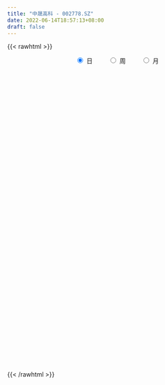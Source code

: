 ```yaml
---
title: "中晟高科 - 002778.SZ"
date: 2022-06-14T18:57:13+08:00
draft: false
---
```

{{< rawhtml >}}
    <div style="text-align: center">
        <label style="padding: 1rem;"><input style="margin-right: .5rem" type="radio" name="period" value="D" checked onclick="period_change(this)">日</label>
        <label style="padding: 1rem;"><input style="margin-right: .5rem" type="radio" name="period" value="W" onclick="period_change(this)">周</label>
        <label style="padding: 1rem;"><input style="margin-right: .5rem" type="radio" name="period" value="M" onclick="period_change(this)">月</label>
    </div>
    <div id="chart" style="height: 700px;"></div> 
    <script type="text/javascript">
        const D_v = [7985.77,4345.0,2161.0,5281.0,21402.0,30722.85,30403.22,28936.34,16910.0,11896.0,6806.23,20372.29,16252.0,13407.28,11402.0,8431.0,11754.0,9146.35,13162.35,10969.0,5136.0,10960.0,17852.0,8437.51,16380.51,14661.78,60832.0,19449.0,13122.28,20258.0,44704.0,15489.0,19983.26,20836.77,22950.26,23742.0,31290.26,23926.0,11793.0,12966.0,13374.0,14265.02,9302.75,11896.15,29164.66,26983.25,23923.29,16094.03,14370.0,23401.55,13926.0,13918.55,15423.0,18868.51,22193.74,19088.26,11807.56,24229.77,19450.7,15739.54,10794.37,12258.0,6824.0,6740.0,5897.0,12278.0,12041.8,7917.0,7989.0,7417.0,19248.0,14293.0,7736.0,7128.0,10735.0,8468.0,15314.0,10791.0,7465.0,8441.0,10668.8,7446.81,8693.0,5910.0,9171.76,16487.0,6864.0,11355.0,9586.55,10810.55,19557.0,11953.1,16319.8,17525.76,20023.8,11770.8,9705.0,7208.0,11861.0,8697.0,7623.2,5660.0,24326.49,18666.41,15596.41,11087.0,25830.0,22847.0,15077.0,11924.0,9867.0,9387.0,16476.0,11947.0,7345.0,8550.0,14191.28,8813.01,12163.01,9714.0,9999.0,5345.0,5827.0,7265.0,4612.0,8870.0,7409.0,8805.0,11620.0,13702.96,12464.81,8144.17,25075.5,26023.63,11213.15,7474.0,6312.0,8560.82,13641.96,4933.0,5366.0,6589.0,5092.0,6723.0,8416.0,9792.0,12920.0,25695.21,17388.29,13242.72,10926.0,6255.13,21242.04,8525.92,11429.0,13710.0,7632.0,9848.81,5339.0,18674.57,8149.01,11555.0,16860.72,11652.47,6601.0,5917.0,7878.0,7721.0,11764.0,9994.0,7834.0,9097.0,7013.0,10717.0,4734.0,4886.0,6052.0,4663.0,3153.0,6954.0,7932.03,5377.0,12294.66,8085.0,6502.0,14024.02,18523.02,13019.83,6499.92,6619.92,18667.83,17291.0,14106.0,15889.0,9559.0,5952.0,6918.83,7391.0,7113.0,6738.0,6146.0,7440.0,6968.0,8485.0,6113.0,13429.0,8745.83,12996.0,8792.02,10535.0,8186.0,5199.0,9698.0,5797.0,5671.0,24555.0,13738.0,14713.0,11183.0,13128.0,11075.0,15184.0,11935.0,10120.0,22105.0,27179.0,12064.0,24130.0,14976.13,11159.0,10357.0,10269.0,21318.62,21397.81,15519.0,7863.0,8348.0,7599.0,13509.93,10361.0,12625.05,7600.0,17190.1,27706.13,22304.0,11326.0,10809.0,9661.0,8487.0,11610.91,13594.41,6781.0,22204.8,14430.15,19637.0,7324.4,8052.0,6286.2,5627.2,7037.4,11864.02,13804.4,6527.0,6759.6,11615.78,11385.6,30157.98,12203.47,6572.24,42573.81,15136.97,7367.0,5839.8,10744.6,6245.6,11376.4,6043.8,9357.8,7029.8,6553.05,4654.4,3968.4,9350.2,4341.8,5711.8,5743.6,7974.4,11049.85,5441.6,7579.8,7554.4,4511.0,12587.07,8046.0,8100.2,6836.0,6187.2,4856.6,8083.0,8309.6,5800.8,7207.98,5785.6,6548.8,5741.0,6249.4,6941.4,11159.4,8284.8,15098.65,20824.65,27848.05,14570.05,9525.8,11443.0,6873.61,11169.8,10902.61,7704.4,9022.0,23575.2,14738.6,15630.85,19316.71,22044.0,17982.2,14703.26,10317.64,9931.2,11051.8,13601.8,7144.0,8407.38,5222.06,27341.18,42683.62,24712.22,16472.98,7211.8,6976.18,17003.58,25211.19,17436.2,10954.35,15258.8,19465.98,13596.98,13151.4,14511.0,24423.59,12347.58,15986.8,18319.94,12697.6,13957.15,8437.97,9649.0,26186.55,24206.34,42935.88,31091.6,27345.4,24610.35,20111.6,25289.4,27789.6,25769.6,19243.6,26628.28,17426.6,20658.8,40384.82,23804.0,25272.14,17768.0,18010.7,19197.0,9131.8,25267.06,13167.6,11191.1,6194.4,16664.0,8282.58,14507.6,9009.2,5911.2,6934.4,10581.24,22173.6,17372.2,10807.6,10771.4,8072.2,9873.4,18715.1,15075.0,48735.34,25815.34,12040.0,8036.2,13133.13,10103.2,12227.6,12104.12,9125.0,13258.2,12798.8,8980.0,14442.73,22278.2,6520.1,7961.2,14459.8,14096.2,20494.6,16128.8,11216.2,15933.2,15071.8,10707.33,8122.33,10304.4,6955.6,7819.95,9295.6,8876.0,36691.68,59532.18,38675.6,26415.6,71640.14,51656.0,32938.0,33329.6,17747.0,39986.74,46069.94,36192.8,18734.2,28794.0,20313.2,19689.74,13614.4,29959.4,21225.6,16089.0,17773.4,10488.6,10889.8,43064.43,21232.54,11116.54,9823.4,14640.6,10680.6,12108.2,9972.6,8757.4,12310.8,8538.04,13679.6,23551.6,14404.2,9874.0,12321.0,10916.6,16332.6,18027.8,13931.2,13323.6,15970.6,16370.38,11950.34,6918.4,9284.44,10685.6,7058.54,7262.4,7298.2,5422.4,5278.2,10930.2,14185.66,14017.2,12270.4,8994.33,11032.0,20621.8,17252.4,16421.2,11596.6,8973.0,12257.2,8570.0,11849.6,15687.4,14719.0,14427.58,15513.53]
const D_histogram = [0.0,-0.0287179487,-0.0272779604,0.0211308961,0.1359600469,0.312894156,0.3439057235,0.4718611754,0.4843174401,0.4800601139,0.4382908126,0.4660978302,0.467347192,0.4661362964,0.4394100586,0.4098543604,0.3721204857,0.3131598536,0.2132774581,0.150570066,0.089856579,0.0052909611,-0.0368350392,-0.0519829702,-0.0212292387,0.0431127563,-0.0153628127,-0.178350129,-0.3455623392,-0.4120575182,-0.437165506,-0.483797991,-0.4944256705,-0.52994182,-0.4822614247,-0.4725419134,-0.4132959063,-0.4483395308,-0.4470875561,-0.4087311211,-0.4005279403,-0.351390948,-0.3121957486,-0.3373727131,-0.4614349247,-0.4229411869,-0.3921044945,-0.3795534475,-0.331031285,-0.2764303117,-0.2445022024,-0.1928017441,-0.1596970986,-0.0853743523,-0.0527360984,-0.0133540934,0.0294970844,0.1047561216,0.1533859791,0.184979034,0.2070068694,0.1773786766,0.1337531321,0.1235415197,0.1019798376,0.0608003085,0.0661425365,0.0708567747,0.0696633628,0.0844544098,0.1440342379,0.1535685834,0.1621562252,0.1578435468,0.1178699226,0.0835367845,-0.0005347944,-0.1100967211,-0.1313619518,-0.081830479,-0.00884214,0.0514299565,0.0966259164,0.1246775561,0.1702230913,0.1869436711,0.2123744966,0.2216640893,0.2313316563,0.2006351372,0.1962070195,0.1825012953,0.2411406161,0.319164649,0.3796321654,0.4040007027,0.3818468553,0.3525227192,0.3130563677,0.2845428607,0.2420425731,0.2020245633,0.0886185559,0.0389801161,-0.0147636569,-0.0420643442,-0.002762573,0.0130508745,0.0337052355,0.0536815239,0.0529179693,0.0141856102,-0.0354977749,-0.0970177788,-0.1382599304,-0.1930331617,-0.2453180269,-0.2780651815,-0.3230194695,-0.3067999539,-0.2849358863,-0.2581161172,-0.2411332042,-0.2223602267,-0.2035807548,-0.2114829036,-0.2007507809,-0.1867403982,-0.225229108,-0.1696478031,-0.0895410694,-0.0344335857,0.0998355338,0.1277603219,0.1568367416,0.1330609775,0.0822069935,0.0066485632,-0.061303092,-0.106107045,-0.1382791666,-0.1152216776,-0.0942313287,-0.0511714873,-0.0302429152,-0.004430499,0.0160800418,-0.0374056301,-0.1605468742,-0.1979957809,-0.2271832323,-0.2089395846,-0.0976295255,-0.0133718623,-0.016826936,-0.0495121156,-0.0604013017,-0.1239292326,-0.1274926806,-0.1855297816,-0.2455267035,-0.2098734713,-0.0269526801,0.0957934177,0.1920392433,0.2215197856,0.1981683617,0.1105665074,0.0214954971,-0.0791923341,-0.0866143267,-0.1013629841,-0.1088506746,-0.0747706534,-0.0685833938,-0.0647305684,-0.0789879511,-0.1017545065,-0.1029020013,-0.1138169354,-0.0330194715,0.0391981344,0.1353481298,0.1747792857,0.1659839418,0.1812889319,0.2360111029,0.2616167013,0.2485269083,0.243212171,0.2756801508,0.3269465432,0.3208305763,0.2304745818,0.1113133581,0.040717278,-0.0353981023,-0.0796314442,-0.0886179284,-0.0965373062,-0.1114489637,-0.1092858858,-0.1052194749,-0.1203550958,-0.1298658377,-0.1573926374,-0.1637773445,-0.1147211375,-0.0830035522,-0.0489489226,-0.0131885846,-0.0005398804,0.0352516623,0.0682758509,0.0791715961,0.1475600008,0.1638230221,0.0906675751,0.0831573223,0.1252926692,0.1635035359,0.1962407033,0.1857312318,0.191639221,0.2243216346,0.2326324233,0.1659894174,0.193328192,0.1832490056,0.1370641394,0.1143918108,0.0748374756,0.0846788335,0.147107737,0.1699665036,0.174734089,0.1598561739,0.1349949498,0.0831739611,0.0705889233,0.0671406456,0.0605123765,0.0872002102,0.0061750136,0.0003551074,-0.0735332715,-0.1394578078,-0.1678990873,-0.181183799,-0.1972610161,-0.1946508301,-0.1844881601,-0.6260002938,-0.906759816,-1.0195621939,-1.0214079188,-0.9895740102,-0.9130693475,-0.820706179,-0.7092491246,-0.6168540521,-0.4760265638,-0.3468779162,-0.2220944473,-0.0914040827,0.0203915173,0.1476224437,0.2156186828,0.2564717397,0.3209818517,0.3266451845,0.3365027827,0.3336656696,0.3069437527,0.2972231789,0.2450221935,0.2200656234,0.1944848932,0.1700488418,0.135736476,0.1062958172,0.086953298,0.0588014639,0.0354043399,0.0295349079,0.0342536862,0.0484743955,0.0180169974,0.0134422742,0.0246613104,0.0304571778,0.0241843647,0.036786089,0.0598353847,0.0727721174,0.0632102249,0.0456474011,0.0417553269,0.0529224404,0.0849476975,0.1051996461,0.127619904,0.1378076815,0.11203863,0.1216257532,0.1360010666,0.1274250842,0.1409988824,0.1380666826,0.1654711767,0.2324125741,0.2601074386,0.2407370361,0.2242426082,0.1773573476,0.1345371006,0.123006215,0.1167329443,0.1080742522,0.0866408246,0.1085424985,0.0738854757,0.0839226627,0.0982815127,0.1124578495,0.0776570815,0.0278456166,0.0164840125,-0.0180831879,-0.0717236879,-0.1573179251,-0.182151575,-0.1920735737,-0.1853095697,-0.067187416,0.0004592256,0.0424942483,0.0795777155,0.0890961109,0.0902078648,0.1068464459,0.1193376621,0.0715048646,0.0411753053,0.0003381563,0.0099382247,0.0123348628,0.0087864278,-0.0174675744,-0.0335625367,-0.0334353166,-0.0320052828,-0.0214643927,-0.0146511164,-0.0290051291,-0.0302807533,-0.0340722135,-0.01618978,0.0079951369,0.055265945,0.1061062698,0.09309744,0.1088238538,0.0904343943,0.0916247822,0.102263499,0.0605975696,0.0347810786,0.0342126645,0.0181504204,-0.0451130138,-0.0400919014,-0.0256283809,-0.0046699779,-0.0075321576,-0.0321773525,-0.0646432023,-0.0842072228,-0.078512707,-0.0768896754,-0.1019791183,-0.10652587,-0.107288368,-0.1079471725,-0.132511127,-0.1360071253,-0.123890353,-0.1042551386,-0.1062262678,-0.1405396925,-0.1317405996,-0.1126730079,-0.0891884234,-0.058219586,-0.0272413905,0.0155825404,0.0450436093,0.0612911505,0.0695416439,0.066445149,0.0543329331,0.0600553037,0.0618411305,0.0526287472,0.0477348786,0.0386755755,0.0216486231,-0.0027199412,-0.0412554487,-0.059114802,-0.0725164404,-0.066301838,-0.0837047119,-0.072687837,-0.0538425162,-0.0098958329,0.0251665125,0.0502122349,0.0630851136,0.0483643892,0.0189245113,0.0079243497,-0.0056376323,-0.00923252,-0.00700891,-0.0127261484,-0.0020320152,0.0260505948,0.0820075762,0.1082812162,0.1258129901,0.1692067423,0.1923264911,0.1557780196,0.1197676137,0.0723074977,-0.0227637751,-0.0896724613,-0.1250067119,-0.1754277676,-0.2373673633,-0.257428031,-0.2540686907,-0.2177582254,-0.1724125991,-0.1227498617,-0.0963174093,-0.0932694752,-0.086956756,-0.0800068171,-0.0262525623,0.0106836677,0.0319271939,0.0306612685,0.0516594021,0.0381686462,0.0100629026,-0.0225619349,-0.015414277,-0.0149482044,-0.0295093853,-0.066060488,-0.1424075852,-0.153217378,-0.1743642618,-0.2043133278,-0.2281711305,-0.3128107043,-0.3889157278,-0.3897014749,-0.395317821,-0.3351197418,-0.2162788573,-0.1410853575,-0.0700659794,-0.0122460615,0.0330212327,0.0749924801,0.1086976443,0.1364835167,0.1549625768,0.1720300032,0.1792677314,0.1916817502,0.1979562265,0.1696081538,0.1646930078,0.1673275146,0.1875762284,0.2078035412,0.2156344619,0.2071354602,0.1915654908,0.1904502854,0.1756832498,0.1533713829,0.1328942123,0.1334828471,0.1303474366,0.1253833183]
const D_fast = [0.0,-0.0358974359,-0.0412769377,0.0124146428,0.1612338054,0.4163914535,0.5333794519,0.7793001976,0.9128358223,1.0285935246,1.0963969264,1.2407284016,1.3588145613,1.4741377399,1.5572640167,1.6301719086,1.6854681554,1.7047974866,1.6582344556,1.63316958,1.5949202379,1.5116773602,1.4603426001,1.4321989265,1.4576453483,1.5327655324,1.4704492603,1.2628744117,1.0092716167,0.8397620581,0.7053626939,0.5377807111,0.403546614,0.2355450095,0.1626600486,0.0542440815,0.0101661121,-0.1369623951,-0.2474823094,-0.3113086546,-0.403237459,-0.4419482036,-0.4808019414,-0.5903220842,-0.829743027,-0.8969845859,-0.9641740171,-1.0465113319,-1.0807469908,-1.0952535954,-1.1244510367,-1.1209510144,-1.1277706436,-1.0747914853,-1.0553372561,-1.0192937744,-0.9690683255,-0.8676202579,-0.7806439056,-0.7028060923,-0.6290265394,-0.6143100631,-0.6244973246,-0.603823557,-0.5998902798,-0.6258697318,-0.6039918696,-0.5815634377,-0.5653410089,-0.5294363595,-0.4338479719,-0.3859214805,-0.3367947824,-0.3016465741,-0.3121527177,-0.3256016597,-0.4098069372,-0.5468930442,-0.6009987629,-0.5719249098,-0.5011471058,-0.4280175202,-0.3586650811,-0.2994440524,-0.2113427444,-0.1478862468,-0.0693617971,-0.0046561822,0.0628442989,0.0823065641,0.1269302013,0.1588498009,0.2777742757,0.4355894708,0.5909650286,0.7163337416,0.789641608,0.8484481517,0.8872458921,0.9298681003,0.947878456,0.958366587,0.8671152185,0.8272218077,0.7697871206,0.7319703472,0.7705814752,0.7896576413,0.8187383111,0.8521349805,0.8646009183,0.8294149617,0.7708571328,0.6850826842,0.60927555,0.5062440283,0.3926296563,0.2903662064,0.164657051,0.1041765782,0.0548066741,0.017097414,-0.0262029741,-0.0630200533,-0.0951357701,-0.1559086448,-0.1953642173,-0.2280389341,-0.3228349209,-0.3096655668,-0.2519441005,-0.2054450132,-0.0462170103,0.0136478583,0.0819334635,0.0914229437,0.0611207081,-0.0127755814,-0.0960530096,-0.1673837239,-0.2341256371,-0.2398735676,-0.2424410507,-0.2121740812,-0.198806238,-0.1741014464,-0.1495708953,-0.2124079746,-0.3756859373,-0.4626337892,-0.5486170487,-0.5826082971,-0.4957056194,-0.4147909218,-0.4224527294,-0.4675159379,-0.4935054496,-0.5880156886,-0.6234523068,-0.7278718531,-0.8492504509,-0.8660655866,-0.6898829653,-0.5431885132,-0.3989328767,-0.314072388,-0.2878817215,-0.347841949,-0.431539085,-0.5520249997,-0.5811005739,-0.6211899774,-0.6558903365,-0.6405029787,-0.6514615675,-0.6637913842,-0.6977957547,-0.7460009367,-0.7728739319,-0.8122430998,-0.7397005037,-0.6576833643,-0.5276963364,-0.4445703591,-0.4118697176,-0.3512424945,-0.2375175477,-0.1465077741,-0.09746584,-0.0419775345,0.059410483,0.1924135112,0.2665051884,0.2337678393,0.1424349551,0.0820181945,-0.0029467113,-0.0670879143,-0.0982288806,-0.1302825849,-0.1730564833,-0.1982148769,-0.2204533347,-0.2656777295,-0.3076549308,-0.3745298899,-0.4218589332,-0.4014830105,-0.3905163132,-0.3686989143,-0.3362357224,-0.3237219883,-0.2791175301,-0.2290243788,-0.1983357345,-0.0930573297,-0.0358385529,-0.086327106,-0.0730480283,0.000410486,0.0794972366,0.1612945799,0.1972179163,0.2510357107,0.339798533,0.4062674276,0.381121776,0.4567925985,0.4925256635,0.4806068322,0.4865324563,0.46568749,0.4966985563,0.595904394,0.6612547865,0.7097058942,0.7347920226,0.7436795359,0.7126520375,0.7177142306,0.7310511142,0.7395509392,0.7880388255,0.7085573823,0.702826253,0.6105545562,0.509765568,0.4393495166,0.3807688551,0.3153763841,0.2693238625,0.2333644925,-0.3646477147,-0.8720971909,-1.2397901173,-1.4969878218,-1.7125474157,-1.86431009,-1.9771234662,-2.042978693,-2.1047971334,-2.0829762861,-2.0405471176,-1.9712872605,-1.8634479166,-1.7465544372,-1.5824179,-1.4605169902,-1.3555459983,-1.2107904234,-1.1234657945,-1.0294825006,-0.9489031963,-0.898889175,-0.834303954,-0.8252493911,-0.7951895553,-0.7721490623,-0.7540729032,-0.75445115,-0.7573178545,-0.7549220492,-0.7683735173,-0.7829195563,-0.7814052614,-0.7681230616,-0.7417837533,-0.7677369021,-0.7689510568,-0.751566693,-0.7381565311,-0.738383253,-0.7165850065,-0.6785768646,-0.6474471026,-0.6412064389,-0.6473574124,-0.6408106548,-0.6164129313,-0.5631507498,-0.5165988897,-0.4622736558,-0.4176339579,-0.4153933518,-0.3753997903,-0.3270242104,-0.3037439217,-0.2549204029,-0.2233359321,-0.1545636437,-0.0295191028,0.0632026213,0.1040164779,0.1435827019,0.1410367783,0.1318508065,0.1510714746,0.17398144,0.192341311,0.1925680896,0.241605388,0.2254197342,0.2564375868,0.2953668151,0.3376576142,0.3222711166,0.2794210558,0.2721804549,0.2330924575,0.1615210355,0.0365973171,-0.0337742266,-0.0917146187,-0.1312780072,-0.0299527074,0.0378087406,0.0904673253,0.1474452213,0.1792376445,0.2029013647,0.2462515572,0.2885771889,0.2586206076,0.2385848746,0.1978322647,0.2099168892,0.2153972431,0.214045415,0.1834245192,0.1589389227,0.1507073137,0.1441360268,0.1493108187,0.1524613159,0.130856021,0.1220102084,0.1097006948,0.1235356833,0.1497193845,0.2108066788,0.2881735711,0.2984391013,0.3413714785,0.3455906176,0.369687201,0.4058917926,0.3793752556,0.3622540342,0.3702387863,0.3587141472,0.2841724596,0.2791705966,0.2872270219,0.3070179304,0.3022727113,0.2695831783,0.2209565279,0.1803407018,0.1664070408,0.1488076536,0.098223431,0.0670452119,0.0394606218,0.0118150242,-0.0458767121,-0.0833744916,-0.1022303076,-0.1086588779,-0.137186574,-0.2066349219,-0.2307709788,-0.2398716391,-0.2386841605,-0.2222702196,-0.1981023716,-0.1513828056,-0.1106608345,-0.0790905057,-0.0534546013,-0.039939809,-0.0384687915,-0.017732595,-0.0004864856,0.003458318,0.010498169,0.0111077597,-0.0005070368,-0.0255555864,-0.0744049562,-0.1070430099,-0.1385737585,-0.1489346155,-0.1872636674,-0.1944187517,-0.18903406,-0.147561335,-0.1062073614,-0.0686085803,-0.0399644232,-0.0425940503,-0.0673028003,-0.0763218746,-0.0912932646,-0.0971962823,-0.0967248998,-0.1056236753,-0.0954375459,-0.0608422872,0.0156165882,0.0689605323,0.1179455537,0.2036409915,0.2748423631,0.2772383965,0.2711698939,0.2417866524,0.1410244358,0.0516976344,-0.0148882942,-0.1091662919,-0.2304477284,-0.3148654039,-0.3750232363,-0.3931523273,-0.3909098507,-0.3719345787,-0.3695814787,-0.3898509134,-0.4052773832,-0.4183291486,-0.3711380343,-0.3315308874,-0.3023055628,-0.295906171,-0.2619931868,-0.2659417812,-0.2915317992,-0.3297971204,-0.3265030317,-0.3297740103,-0.3517125375,-0.4047787621,-0.5167277556,-0.5658418929,-0.6305798422,-0.7116072401,-0.7925078255,-0.9553500753,-1.1286840309,-1.2268951467,-1.331340948,-1.3549228043,-1.2901516341,-1.2502294736,-1.1967265904,-1.1419681879,-1.0884455856,-1.0277262181,-0.9668466428,-0.9049398912,-0.8477201869,-0.7876452597,-0.7355905987,-0.6752561423,-0.6194926094,-0.6054386436,-0.5691805377,-0.5247141523,-0.4575713814,-0.3853931833,-0.3236536471,-0.2803687837,-0.2480473804,-0.2015500145,-0.1723962376,-0.1563652587,-0.1436188763,-0.1096595297,-0.0802080811,-0.0538263698]
const D_slow = [0.0,-0.0071794872,-0.0139989773,-0.0087162533,0.0252737585,0.1034972975,0.1894737284,0.3074390222,0.4285183822,0.5485334107,0.6581061138,0.7746305714,0.8914673694,1.0080014435,1.1178539581,1.2203175482,1.3133476696,1.391637633,1.4449569976,1.4825995141,1.5050636588,1.5063863991,1.4971776393,1.4841818967,1.4788745871,1.4896527761,1.485812073,1.4412245407,1.3548339559,1.2518195763,1.1425281999,1.0215787021,0.8979722845,0.7654868295,0.6449214733,0.5267859949,0.4234620184,0.3113771357,0.1996052467,0.0974224664,-0.0027095187,-0.0905572557,-0.1686061928,-0.2529493711,-0.3683081023,-0.474043399,-0.5720695226,-0.6669578845,-0.7497157057,-0.8188232837,-0.8799488343,-0.9281492703,-0.968073545,-0.989417133,-1.0026011576,-1.005939681,-0.9985654099,-0.9723763795,-0.9340298847,-0.8877851262,-0.8360334089,-0.7916887397,-0.7582504567,-0.7273650767,-0.7018701174,-0.6866700402,-0.6701344061,-0.6524202124,-0.6350043717,-0.6138907693,-0.5778822098,-0.539490064,-0.4989510077,-0.4594901209,-0.4300226403,-0.4091384442,-0.4092721428,-0.4367963231,-0.469636811,-0.4900944308,-0.4923049658,-0.4794474767,-0.4552909976,-0.4241216085,-0.3815658357,-0.3348299179,-0.2817362938,-0.2263202714,-0.1684873574,-0.1183285731,-0.0692768182,-0.0236514944,0.0366336596,0.1164248219,0.2113328632,0.3123330389,0.4077947527,0.4959254325,0.5741895244,0.6453252396,0.7058358829,0.7563420237,0.7784966627,0.7882416917,0.7845507775,0.7740346914,0.7733440482,0.7766067668,0.7850330756,0.7984534566,0.811682949,0.8152293515,0.8063549078,0.782100463,0.7475354804,0.69927719,0.6379476833,0.5684313879,0.4876765205,0.4109765321,0.3397425605,0.2752135312,0.2149302301,0.1593401734,0.1084449847,0.0555742588,0.0053865636,-0.0412985359,-0.0976058129,-0.1400177637,-0.1624030311,-0.1710114275,-0.146052544,-0.1141124636,-0.0749032782,-0.0416380338,-0.0210862854,-0.0194241446,-0.0347499176,-0.0612766789,-0.0958464705,-0.1246518899,-0.1482097221,-0.1610025939,-0.1685633227,-0.1696709475,-0.165650937,-0.1750023445,-0.2151390631,-0.2646380083,-0.3214338164,-0.3736687125,-0.3980760939,-0.4014190595,-0.4056257935,-0.4180038224,-0.4331041478,-0.464086456,-0.4959596261,-0.5423420715,-0.6037237474,-0.6561921152,-0.6629302853,-0.6389819308,-0.59097212,-0.5355921736,-0.4860500832,-0.4584084564,-0.4530345821,-0.4728326656,-0.4944862473,-0.5198269933,-0.5470396619,-0.5657323253,-0.5828781737,-0.5990608158,-0.6188078036,-0.6442464302,-0.6699719306,-0.6984261644,-0.7066810323,-0.6968814987,-0.6630444662,-0.6193496448,-0.5778536594,-0.5325314264,-0.4735286507,-0.4081244753,-0.3459927483,-0.2851897055,-0.2162696678,-0.134533032,-0.0543253879,0.0032932575,0.031121597,0.0413009165,0.032451391,0.0125435299,-0.0096109522,-0.0337452787,-0.0616075197,-0.0889289911,-0.1152338598,-0.1453226338,-0.1777890932,-0.2171372525,-0.2580815887,-0.286761873,-0.3075127611,-0.3197499917,-0.3230471379,-0.323182108,-0.3143691924,-0.2973002297,-0.2775073306,-0.2406173304,-0.1996615749,-0.1769946811,-0.1562053506,-0.1248821833,-0.0840062993,-0.0349461235,0.0114866845,0.0593964897,0.1154768984,0.1736350042,0.2151323586,0.2634644066,0.309276658,0.3435426928,0.3721406455,0.3908500144,0.4120197228,0.448796657,0.4912882829,0.5349718052,0.5749358487,0.6086845861,0.6294780764,0.6471253072,0.6639104686,0.6790385627,0.7008386153,0.7023823687,0.7024711456,0.6840878277,0.6492233757,0.6072486039,0.5619526542,0.5126374001,0.4639746926,0.4178526526,0.2613525791,0.0346626251,-0.2202279233,-0.475579903,-0.7229734056,-0.9512407425,-1.1564172872,-1.3337295684,-1.4879430814,-1.6069497223,-1.6936692014,-1.7491928132,-1.7720438339,-1.7669459545,-1.7300403436,-1.6761356729,-1.612017738,-1.5317722751,-1.450110979,-1.3659852833,-1.2825688659,-1.2058329277,-1.131527133,-1.0702715846,-1.0152551787,-0.9666339554,-0.924121745,-0.890187626,-0.8636136717,-0.8418753472,-0.8271749812,-0.8183238962,-0.8109401693,-0.8023767477,-0.7902581488,-0.7857538995,-0.7823933309,-0.7762280034,-0.7686137089,-0.7625676177,-0.7533710955,-0.7384122493,-0.72021922,-0.7044166638,-0.6930048135,-0.6825659818,-0.6693353717,-0.6480984473,-0.6217985358,-0.5898935598,-0.5554416394,-0.5274319819,-0.4970255436,-0.4630252769,-0.4311690059,-0.3959192853,-0.3614026146,-0.3200348205,-0.2619316769,-0.1969048173,-0.1367205582,-0.0806599062,-0.0363205693,-0.0026862941,0.0280652596,0.0572484957,0.0842670588,0.1059272649,0.1330628895,0.1515342585,0.1725149241,0.1970853023,0.2251997647,0.2446140351,0.2515754392,0.2556964424,0.2511756454,0.2332447234,0.1939152421,0.1483773484,0.100358955,0.0540315625,0.0372347085,0.037349515,0.047973077,0.0678675059,0.0901415336,0.1126934998,0.1394051113,0.1692395268,0.187115743,0.1974095693,0.1974941084,0.1999786646,0.2030623803,0.2052589872,0.2008920936,0.1925014594,0.1841426303,0.1761413096,0.1707752114,0.1671124323,0.15986115,0.1522909617,0.1437729083,0.1397254633,0.1417242476,0.1555407338,0.1820673013,0.2053416613,0.2325476247,0.2551562233,0.2780624188,0.3036282936,0.318777686,0.3274729556,0.3360261218,0.3405637269,0.3292854734,0.3192624981,0.3128554028,0.3116879083,0.3098048689,0.3017605308,0.2855997302,0.2645479245,0.2449197478,0.2256973289,0.2002025494,0.1735710819,0.1467489899,0.1197621967,0.086634415,0.0526326337,0.0216600454,-0.0044037393,-0.0309603062,-0.0660952293,-0.0990303792,-0.1271986312,-0.1494957371,-0.1640506336,-0.1708609812,-0.1669653461,-0.1557044438,-0.1403816561,-0.1229962452,-0.1063849579,-0.0928017246,-0.0777878987,-0.0623276161,-0.0491704293,-0.0372367096,-0.0275678158,-0.02215566,-0.0228356453,-0.0331495074,-0.0479282079,-0.066057318,-0.0826327775,-0.1035589555,-0.1217309148,-0.1351915438,-0.137665502,-0.1313738739,-0.1188208152,-0.1030495368,-0.0909584395,-0.0862273117,-0.0842462242,-0.0856556323,-0.0879637623,-0.0897159898,-0.0928975269,-0.0934055307,-0.086892882,-0.066390988,-0.0393206839,-0.0078674364,0.0344342492,0.0825158719,0.1214603769,0.1514022803,0.1694791547,0.1637882109,0.1413700956,0.1101184176,0.0662614757,0.0069196349,-0.0574373728,-0.1209545455,-0.1753941019,-0.2184972516,-0.2491847171,-0.2732640694,-0.2965814382,-0.3183206272,-0.3383223315,-0.3448854721,-0.3422145551,-0.3342327567,-0.3265674395,-0.313652589,-0.3041104274,-0.3015947018,-0.3072351855,-0.3110887547,-0.3148258059,-0.3222031522,-0.3387182742,-0.3743201705,-0.412624515,-0.4562155804,-0.5072939124,-0.564336695,-0.6425393711,-0.739768303,-0.8371936717,-0.936023127,-1.0198030625,-1.0738727768,-1.1091441162,-1.126660611,-1.1297221264,-1.1214668182,-1.1027186982,-1.0755442871,-1.0414234079,-1.0026827637,-0.9596752629,-0.9148583301,-0.8669378925,-0.8174488359,-0.7750467974,-0.7338735455,-0.6920416668,-0.6451476097,-0.5931967245,-0.539288109,-0.4875042439,-0.4396128712,-0.3920002999,-0.3480794874,-0.3097366417,-0.2765130886,-0.2431423768,-0.2105555177,-0.1792096881]
const D_data = [['2020-05-22', 24.34, 23.15, 22.81, 24.34],['2020-05-25', 22.9, 22.7, 22.3, 23.0],['2020-05-26', 22.7, 22.98, 22.7, 23.1],['2020-05-27', 23.14, 23.7, 22.7, 23.98],['2020-05-28', 23.7, 25.04, 23.61, 25.2],['2020-05-29', 25.8, 26.8, 24.62, 27.54],['2020-06-01', 26.78, 25.82, 25.1, 27.12],['2020-06-02', 25.7, 27.83, 25.2, 27.93],['2020-06-03', 27.6, 27.2, 27.13, 28.1],['2020-06-04', 27.28, 27.47, 26.82, 27.97],['2020-06-05', 27.75, 27.33, 27.24, 27.95],['2020-06-08', 27.39, 28.63, 27.39, 28.92],['2020-06-09', 28.63, 28.87, 28.2, 28.99],['2020-06-10', 28.93, 29.35, 28.43, 29.38],['2020-06-11', 29.15, 29.47, 29.15, 29.88],['2020-06-12', 29.47, 29.79, 28.47, 29.88],['2020-06-15', 29.51, 30.0, 29.29, 30.31],['2020-06-16', 30.0, 29.94, 29.6, 30.59],['2020-06-17', 29.9, 29.41, 29.1, 30.42],['2020-06-18', 29.84, 29.79, 29.18, 30.17],['2020-06-19', 30.16, 29.79, 29.49, 30.16],['2020-06-22', 29.95, 29.35, 28.9, 30.0],['2020-06-23', 29.4, 29.74, 29.4, 31.95],['2020-06-24', 29.99, 30.1, 29.49, 30.4],['2020-06-29', 30.12, 30.9, 30.0, 31.26],['2020-06-30', 31.09, 31.8, 31.09, 32.0],['2020-07-01', 32.0, 30.5, 28.62, 32.3],['2020-07-02', 29.28, 28.72, 28.7, 29.48],['2020-07-03', 28.74, 27.76, 27.5, 28.8],['2020-07-06', 27.76, 28.27, 27.58, 28.29],['2020-07-07', 28.25, 28.37, 27.0, 29.41],['2020-07-08', 28.0, 27.69, 27.48, 28.0],['2020-07-09', 27.9, 27.73, 27.35, 27.9],['2020-07-10', 27.73, 27.0, 26.85, 27.9],['2020-07-13', 27.04, 27.77, 26.9, 27.78],['2020-07-14', 27.7, 27.15, 26.86, 27.98],['2020-07-15', 27.45, 27.67, 27.39, 27.8],['2020-07-16', 27.7, 26.26, 25.84, 27.79],['2020-07-17', 26.26, 26.3, 25.96, 26.88],['2020-07-20', 26.47, 26.55, 25.9, 26.75],['2020-07-21', 26.5, 25.98, 25.91, 26.54],['2020-07-22', 25.84, 26.34, 25.84, 26.5],['2020-07-23', 26.15, 26.17, 25.75, 26.35],['2020-07-24', 26.19, 25.11, 25.0, 26.65],['2020-07-27', 25.13, 23.1, 22.75, 25.29],['2020-07-28', 23.45, 24.49, 23.15, 25.2],['2020-07-29', 24.01, 24.18, 23.65, 24.59],['2020-07-30', 24.47, 23.67, 23.52, 24.47],['2020-07-31', 23.77, 23.9, 23.35, 24.45],['2020-08-03', 24.15, 23.9, 23.76, 24.24],['2020-08-04', 24.01, 23.52, 23.48, 24.01],['2020-08-05', 23.45, 23.69, 23.15, 23.97],['2020-08-06', 23.69, 23.41, 23.33, 24.15],['2020-08-07', 23.42, 23.98, 22.67, 23.98],['2020-08-10', 23.75, 23.55, 23.45, 24.3],['2020-08-11', 23.56, 23.66, 23.3, 24.25],['2020-08-12', 23.4, 23.79, 23.22, 23.88],['2020-08-13', 23.8, 24.43, 23.8, 24.49],['2020-08-14', 24.22, 24.4, 23.89, 24.68],['2020-08-17', 24.52, 24.41, 24.21, 24.58],['2020-08-18', 24.5, 24.47, 24.28, 24.57],['2020-08-19', 24.47, 23.84, 23.68, 24.47],['2020-08-20', 23.78, 23.48, 23.41, 23.81],['2020-08-21', 23.68, 23.75, 23.48, 24.05],['2020-08-24', 23.96, 23.51, 23.4, 23.99],['2020-08-25', 23.75, 23.06, 22.99, 23.75],['2020-08-26', 23.1, 23.5, 23.1, 24.28],['2020-08-27', 23.8, 23.48, 22.95, 23.8],['2020-08-28', 23.51, 23.38, 23.0, 23.58],['2020-08-31', 23.64, 23.59, 23.44, 23.98],['2020-09-01', 23.7, 24.36, 23.48, 24.68],['2020-09-02', 24.36, 23.96, 23.71, 24.78],['2020-09-03', 24.1, 24.05, 23.8, 24.4],['2020-09-04', 23.91, 23.96, 23.59, 24.0],['2020-09-07', 23.94, 23.44, 23.23, 24.3],['2020-09-08', 23.46, 23.33, 23.01, 23.66],['2020-09-09', 23.33, 22.36, 22.3, 23.33],['2020-09-10', 22.4, 21.41, 21.3, 23.1],['2020-09-11', 21.5, 22.0, 21.02, 22.28],['2020-09-14', 22.44, 22.81, 22.06, 23.12],['2020-09-15', 22.82, 23.33, 22.69, 23.56],['2020-09-16', 23.76, 23.48, 22.9, 23.76],['2020-09-17', 23.48, 23.57, 23.23, 24.0],['2020-09-18', 23.56, 23.58, 23.37, 23.88],['2020-09-21', 23.48, 24.06, 23.26, 24.29],['2020-09-22', 24.08, 23.96, 23.05, 24.68],['2020-09-23', 24.15, 24.3, 23.82, 24.54],['2020-09-24', 24.02, 24.33, 24.0, 24.66],['2020-09-25', 24.62, 24.54, 24.21, 24.73],['2020-09-28', 24.63, 24.13, 23.94, 24.63],['2020-09-29', 24.13, 24.51, 23.77, 25.19],['2020-09-30', 24.93, 24.49, 24.28, 24.93],['2020-10-09', 24.48, 25.69, 24.48, 25.95],['2020-10-12', 25.85, 26.54, 25.7, 26.54],['2020-10-13', 26.58, 27.0, 26.3, 27.36],['2020-10-14', 27.14, 27.13, 26.85, 27.58],['2020-10-15', 27.15, 26.92, 26.78, 27.37],['2020-10-16', 27.17, 27.05, 26.82, 27.23],['2020-10-19', 27.36, 27.08, 27.02, 27.68],['2020-10-20', 27.01, 27.36, 27.01, 27.46],['2020-10-21', 27.3, 27.3, 27.0, 27.45],['2020-10-22', 27.3, 27.39, 26.91, 27.39],['2020-10-23', 27.59, 26.28, 24.65, 28.45],['2020-10-26', 26.28, 26.8, 25.54, 27.15],['2020-10-27', 27.18, 26.59, 26.05, 27.33],['2020-10-28', 26.85, 26.79, 26.22, 27.09],['2020-10-29', 26.73, 27.75, 26.5, 28.15],['2020-10-30', 28.32, 27.72, 27.4, 28.82],['2020-11-02', 27.72, 28.01, 27.24, 28.47],['2020-11-03', 28.47, 28.26, 27.8, 28.79],['2020-11-04', 28.3, 28.21, 27.72, 28.5],['2020-11-05', 28.22, 27.77, 27.61, 28.38],['2020-11-06', 28.33, 27.5, 26.7, 28.33],['2020-11-09', 26.99, 27.11, 26.99, 27.88],['2020-11-10', 27.2, 27.1, 26.63, 27.48],['2020-11-11', 27.35, 26.64, 26.55, 27.66],['2020-11-12', 26.98, 26.3, 25.75, 26.98],['2020-11-13', 25.89, 26.19, 25.49, 26.45],['2020-11-16', 26.72, 25.66, 25.33, 26.8],['2020-11-17', 25.66, 26.16, 24.93, 26.18],['2020-11-18', 25.7, 26.15, 25.35, 26.98],['2020-11-19', 26.38, 26.17, 25.85, 26.38],['2020-11-20', 25.65, 26.0, 25.56, 26.29],['2020-11-23', 26.0, 25.96, 25.35, 26.15],['2020-11-24', 26.1, 25.91, 25.7, 26.15],['2020-11-25', 26.05, 25.45, 25.3, 26.49],['2020-11-26', 25.25, 25.53, 25.24, 25.99],['2020-11-27', 25.51, 25.48, 24.61, 25.87],['2020-11-30', 25.09, 24.58, 24.22, 25.23],['2020-12-01', 24.98, 25.63, 24.59, 25.96],['2020-12-02', 25.7, 26.18, 25.55, 26.4],['2020-12-03', 26.15, 26.16, 25.9, 26.56],['2020-12-04', 26.39, 27.67, 25.68, 27.8],['2020-12-07', 27.76, 26.85, 26.44, 28.28],['2020-12-08', 27.1, 27.12, 26.82, 27.66],['2020-12-09', 27.46, 26.58, 26.5, 27.46],['2020-12-10', 26.86, 26.12, 25.97, 26.95],['2020-12-11', 26.14, 25.5, 25.21, 26.68],['2020-12-14', 25.39, 25.18, 24.8, 25.87],['2020-12-15', 25.14, 25.09, 24.92, 25.53],['2020-12-16', 25.0, 24.93, 24.9, 25.47],['2020-12-17', 24.86, 25.48, 24.5, 25.6],['2020-12-18', 25.39, 25.47, 25.2, 25.62],['2020-12-21', 25.37, 25.84, 24.98, 25.95],['2020-12-22', 25.68, 25.68, 25.31, 26.45],['2020-12-23', 25.83, 25.83, 25.33, 26.49],['2020-12-24', 25.64, 25.87, 24.85, 26.05],['2020-12-25', 25.06, 24.82, 24.55, 28.46],['2020-12-28', 24.16, 23.36, 23.29, 24.69],['2020-12-29', 23.4, 23.82, 23.01, 24.73],['2020-12-30', 23.21, 23.53, 23.21, 24.35],['2020-12-31', 23.99, 23.87, 23.55, 24.0],['2021-01-04', 23.74, 25.21, 23.73, 25.49],['2021-01-05', 25.0, 25.3, 25.0, 25.77],['2021-01-06', 25.16, 24.35, 24.2, 25.36],['2021-01-07', 24.51, 23.8, 23.58, 24.8],['2021-01-08', 24.5, 23.85, 23.17, 24.5],['2021-01-11', 23.62, 22.85, 22.76, 23.82],['2021-01-12', 22.85, 23.25, 22.77, 23.38],['2021-01-13', 23.18, 22.2, 21.15, 23.26],['2021-01-14', 21.5, 21.6, 21.37, 22.41],['2021-01-15', 21.76, 22.46, 21.76, 22.76],['2021-01-18', 22.12, 24.71, 22.12, 24.71],['2021-01-19', 24.55, 24.72, 24.01, 25.15],['2021-01-20', 24.6, 25.01, 24.55, 25.11],['2021-01-21', 24.9, 24.6, 24.5, 25.05],['2021-01-22', 24.61, 24.05, 23.8, 24.65],['2021-01-25', 24.12, 23.0, 22.84, 24.4],['2021-01-26', 23.0, 22.49, 21.96, 23.19],['2021-01-27', 22.27, 21.74, 21.69, 22.41],['2021-01-28', 21.5, 22.48, 21.41, 22.79],['2021-01-29', 21.63, 22.18, 21.63, 22.71],['2021-02-01', 22.18, 22.05, 21.79, 22.87],['2021-02-02', 21.79, 22.49, 21.74, 23.02],['2021-02-03', 22.31, 22.11, 21.91, 22.48],['2021-02-04', 21.8, 21.97, 21.46, 22.1],['2021-02-05', 21.9, 21.57, 21.25, 22.14],['2021-02-08', 21.87, 21.2, 21.07, 21.87],['2021-02-09', 21.17, 21.23, 20.89, 21.5],['2021-02-10', 21.43, 20.89, 20.75, 21.43],['2021-02-18', 20.95, 22.07, 20.95, 22.24],['2021-02-19', 22.07, 22.28, 21.72, 22.43],['2021-02-22', 22.25, 23.01, 22.0, 23.52],['2021-02-23', 23.8, 22.7, 22.51, 23.8],['2021-02-24', 22.7, 22.23, 22.15, 22.95],['2021-02-25', 22.83, 22.61, 22.46, 23.49],['2021-02-26', 22.2, 23.39, 22.04, 23.5],['2021-03-01', 23.1, 23.38, 23.04, 23.75],['2021-03-02', 23.29, 23.08, 23.0, 23.39],['2021-03-03', 22.97, 23.28, 22.8, 23.5],['2021-03-04', 23.6, 24.0, 23.38, 24.9],['2021-03-05', 24.01, 24.68, 24.01, 25.39],['2021-03-08', 24.7, 24.33, 24.22, 25.17],['2021-03-09', 24.3, 23.23, 22.92, 24.43],['2021-03-10', 23.35, 22.44, 22.28, 23.58],['2021-03-11', 22.33, 22.6, 22.14, 22.78],['2021-03-12', 22.58, 22.14, 22.01, 22.85],['2021-03-15', 22.24, 22.17, 22.02, 22.73],['2021-03-16', 22.1, 22.4, 21.61, 22.56],['2021-03-17', 22.27, 22.29, 21.9, 22.58],['2021-03-18', 22.29, 22.05, 22.01, 22.48],['2021-03-19', 21.8, 22.13, 21.7, 22.29],['2021-03-22', 21.9, 22.07, 21.76, 22.12],['2021-03-23', 21.93, 21.69, 21.55, 22.06],['2021-03-24', 21.5, 21.57, 21.4, 21.85],['2021-03-25', 21.37, 21.1, 20.87, 21.8],['2021-03-26', 21.19, 21.11, 21.0, 21.42],['2021-03-29', 21.4, 21.77, 21.12, 21.88],['2021-03-30', 21.62, 21.65, 21.24, 21.9],['2021-03-31', 21.72, 21.76, 21.37, 22.18],['2021-04-01', 21.8, 21.9, 21.6, 22.06],['2021-04-02', 21.98, 21.69, 21.69, 21.98],['2021-04-06', 21.72, 22.08, 21.5, 22.21],['2021-04-07', 22.11, 22.23, 21.93, 22.37],['2021-04-08', 22.12, 22.09, 21.95, 22.36],['2021-04-09', 22.08, 23.08, 21.95, 23.5],['2021-04-12', 23.0, 22.75, 22.1, 23.03],['2021-04-13', 22.57, 21.55, 21.5, 22.57],['2021-04-14', 21.42, 22.2, 21.13, 22.88],['2021-04-15', 22.2, 22.98, 22.1, 23.39],['2021-04-16', 23.06, 23.25, 22.85, 23.57],['2021-04-19', 23.28, 23.51, 23.28, 23.89],['2021-04-20', 23.46, 23.18, 23.08, 23.99],['2021-04-21', 23.33, 23.53, 22.98, 23.85],['2021-04-22', 23.5, 24.15, 23.31, 24.37],['2021-04-23', 24.49, 24.16, 22.3, 24.8],['2021-04-26', 23.88, 23.25, 23.18, 24.11],['2021-04-27', 23.12, 24.5, 22.79, 24.56],['2021-04-28', 24.5, 24.27, 24.04, 25.02],['2021-04-29', 24.2, 23.84, 23.71, 24.36],['2021-04-30', 23.84, 24.1, 23.4, 24.3],['2021-05-06', 24.09, 23.85, 23.78, 24.57],['2021-05-07', 23.55, 24.51, 23.55, 24.8],['2021-05-10', 25.0, 25.52, 24.66, 25.64],['2021-05-11', 25.5, 25.45, 25.08, 25.86],['2021-05-12', 25.44, 25.51, 25.0, 25.63],['2021-05-13', 25.48, 25.45, 25.1, 25.82],['2021-05-14', 25.1, 25.42, 25.01, 25.59],['2021-05-17', 25.3, 25.05, 24.71, 25.47],['2021-05-18', 24.51, 25.52, 24.5, 25.8],['2021-05-19', 25.53, 25.74, 25.3, 25.95],['2021-05-20', 25.85, 25.82, 25.37, 25.85],['2021-05-21', 25.5, 26.45, 25.4, 26.66],['2021-05-24', 26.24, 25.09, 24.3, 26.49],['2021-05-25', 25.04, 25.9, 24.77, 25.97],['2021-05-26', 25.96, 24.9, 24.84, 25.96],['2021-05-27', 24.86, 24.63, 24.55, 25.79],['2021-05-28', 24.6, 24.81, 24.54, 25.3],['2021-05-31', 24.7, 24.83, 24.06, 25.18],['2021-06-01', 24.66, 24.64, 24.42, 24.95],['2021-06-02', 24.64, 24.75, 24.23, 25.15],['2021-06-03', 24.8, 24.79, 24.42, 24.96],['2021-06-04', 17.99, 17.68, 17.26, 18.35],['2021-06-07', 17.6, 17.14, 15.91, 17.8],['2021-06-08', 17.01, 17.39, 16.95, 17.94],['2021-06-09', 17.37, 17.6, 17.13, 17.65],['2021-06-10', 17.62, 17.21, 17.15, 17.7],['2021-06-11', 17.29, 17.18, 17.05, 17.45],['2021-06-15', 17.4, 16.99, 16.89, 17.4],['2021-06-16', 17.16, 16.99, 16.87, 17.25],['2021-06-17', 16.99, 16.57, 16.5, 17.14],['2021-06-18', 16.57, 17.15, 16.27, 17.4],['2021-06-21', 17.1, 17.17, 16.96, 17.37],['2021-06-22', 16.95, 17.33, 16.95, 17.46],['2021-06-23', 17.19, 17.72, 17.13, 17.88],['2021-06-24', 17.68, 17.86, 17.38, 18.18],['2021-06-25', 17.83, 18.52, 17.61, 18.54],['2021-06-28', 18.53, 18.21, 18.2, 18.8],['2021-06-29', 18.25, 18.12, 18.04, 18.48],['2021-06-30', 18.5, 18.71, 18.21, 19.55],['2021-07-01', 18.5, 18.21, 18.05, 18.61],['2021-07-02', 18.21, 18.37, 18.2, 18.46],['2021-07-05', 18.4, 18.31, 18.17, 18.65],['2021-07-06', 18.31, 18.01, 17.75, 18.47],['2021-07-07', 18.01, 18.2, 17.9, 18.45],['2021-07-08', 18.2, 17.56, 17.46, 18.41],['2021-07-09', 17.56, 17.73, 17.21, 17.8],['2021-07-12', 17.8, 17.61, 17.39, 18.1],['2021-07-13', 17.45, 17.5, 17.42, 17.75],['2021-07-14', 17.45, 17.21, 17.2, 17.6],['2021-07-15', 17.41, 17.07, 16.88, 17.41],['2021-07-16', 16.9, 17.02, 16.89, 17.27],['2021-07-19', 17.02, 16.72, 16.61, 17.03],['2021-07-20', 16.72, 16.56, 16.5, 16.73],['2021-07-21', 16.57, 16.61, 16.45, 16.7],['2021-07-22', 16.5, 16.65, 16.41, 16.8],['2021-07-23', 16.65, 16.74, 16.59, 16.92],['2021-07-26', 16.73, 16.05, 15.96, 16.74],['2021-07-27', 16.1, 16.18, 16.08, 16.55],['2021-07-28', 16.1, 16.3, 15.75, 16.39],['2021-07-29', 16.18, 16.19, 16.06, 16.52],['2021-07-30', 16.15, 15.95, 15.9, 16.22],['2021-08-02', 15.95, 16.12, 15.47, 16.23],['2021-08-03', 16.2, 16.28, 16.0, 16.35],['2021-08-04', 16.28, 16.2, 16.0, 16.4],['2021-08-05', 16.3, 15.88, 15.77, 16.3],['2021-08-06', 15.8, 15.65, 15.56, 15.82],['2021-08-09', 15.68, 15.7, 15.64, 15.8],['2021-08-10', 15.65, 15.85, 15.6, 15.87],['2021-08-11', 15.8, 16.19, 15.74, 16.36],['2021-08-12', 16.45, 16.17, 16.13, 16.54],['2021-08-13', 16.05, 16.32, 16.0, 16.35],['2021-08-16', 16.2, 16.28, 16.16, 16.44],['2021-08-17', 16.28, 15.81, 15.7, 16.41],['2021-08-18', 15.95, 16.23, 15.89, 16.35],['2021-08-19', 16.23, 16.39, 16.2, 16.44],['2021-08-20', 16.4, 16.16, 16.0, 16.42],['2021-08-23', 16.28, 16.5, 16.05, 16.62],['2021-08-24', 16.5, 16.38, 16.31, 16.64],['2021-08-25', 16.17, 16.9, 16.17, 16.91],['2021-08-26', 16.91, 17.77, 16.8, 17.87],['2021-08-27', 17.92, 17.7, 16.96, 18.07],['2021-08-30', 17.5, 17.31, 17.25, 17.86],['2021-08-31', 17.5, 17.42, 17.31, 17.65],['2021-09-01', 17.98, 17.02, 16.86, 17.98],['2021-09-02', 17.02, 16.95, 16.73, 17.21],['2021-09-03', 16.93, 17.3, 16.93, 17.64],['2021-09-06', 17.52, 17.42, 17.29, 17.69],['2021-09-07', 17.5, 17.45, 17.38, 17.57],['2021-09-08', 17.4, 17.3, 17.22, 17.65],['2021-09-09', 17.49, 17.94, 17.3, 17.98],['2021-09-10', 17.98, 17.29, 17.18, 18.0],['2021-09-13', 17.35, 17.87, 17.06, 17.99],['2021-09-14', 17.9, 18.09, 17.61, 18.25],['2021-09-15', 17.98, 18.28, 17.72, 18.5],['2021-09-16', 18.55, 17.72, 17.68, 18.55],['2021-09-17', 17.62, 17.38, 17.12, 17.89],['2021-09-22', 17.3, 17.75, 17.1, 17.78],['2021-09-23', 17.74, 17.37, 17.28, 17.99],['2021-09-24', 17.37, 16.89, 16.88, 17.45],['2021-09-27', 17.03, 16.05, 16.0, 17.1],['2021-09-28', 16.07, 16.4, 16.07, 16.6],['2021-09-29', 16.22, 16.36, 16.1, 16.8],['2021-09-30', 16.45, 16.42, 16.2, 16.5],['2021-10-08', 16.64, 18.06, 16.64, 18.06],['2021-10-11', 18.5, 17.91, 17.32, 19.32],['2021-10-12', 17.89, 17.91, 17.7, 18.54],['2021-10-13', 17.92, 18.12, 17.6, 18.13],['2021-10-14', 17.9, 17.98, 17.71, 18.12],['2021-10-15', 17.96, 17.99, 17.75, 18.16],['2021-10-18', 18.1, 18.33, 17.98, 18.47],['2021-10-19', 18.12, 18.47, 17.8, 18.6],['2021-10-20', 18.55, 17.72, 17.72, 18.55],['2021-10-21', 17.72, 17.8, 17.58, 18.03],['2021-10-22', 17.8, 17.52, 17.21, 18.19],['2021-10-25', 17.53, 18.1, 17.25, 18.38],['2021-10-26', 18.06, 18.08, 17.71, 18.25],['2021-10-27', 18.1, 18.04, 17.56, 18.17],['2021-10-28', 17.94, 17.7, 17.7, 18.15],['2021-10-29', 17.69, 17.72, 16.4, 17.9],['2021-11-01', 17.7, 17.88, 17.3, 18.05],['2021-11-02', 17.87, 17.9, 17.6, 18.22],['2021-11-03', 17.9, 18.05, 17.89, 18.38],['2021-11-04', 18.14, 18.06, 17.88, 18.28],['2021-11-05', 18.06, 17.78, 17.77, 18.22],['2021-11-08', 17.78, 17.9, 17.7, 18.08],['2021-11-09', 18.04, 17.85, 17.6, 18.04],['2021-11-10', 17.85, 18.16, 17.67, 18.45],['2021-11-11', 18.49, 18.37, 18.05, 18.49],['2021-11-12', 18.36, 18.9, 18.24, 19.17],['2021-11-15', 18.64, 19.3, 18.64, 19.41],['2021-11-16', 19.27, 18.71, 18.58, 19.27],['2021-11-17', 18.84, 19.19, 18.36, 19.24],['2021-11-18', 19.19, 18.87, 18.83, 19.35],['2021-11-19', 18.87, 19.18, 18.7, 19.46],['2021-11-22', 19.1, 19.45, 18.92, 19.79],['2021-11-23', 19.4, 18.82, 18.68, 19.4],['2021-11-24', 18.81, 18.92, 18.6, 19.28],['2021-11-25', 18.93, 19.24, 18.5, 19.24],['2021-11-26', 19.24, 19.07, 18.73, 19.28],['2021-11-29', 18.71, 18.3, 18.05, 18.71],['2021-11-30', 18.29, 19.01, 18.1, 19.55],['2021-12-01', 19.1, 19.2, 18.8, 19.35],['2021-12-02', 19.03, 19.41, 18.88, 19.62],['2021-12-03', 19.48, 19.2, 18.95, 19.48],['2021-12-06', 19.29, 18.88, 18.86, 19.55],['2021-12-07', 18.84, 18.63, 18.49, 19.02],['2021-12-08', 18.7, 18.63, 18.48, 18.87],['2021-12-09', 18.63, 18.88, 18.28, 18.88],['2021-12-10', 18.89, 18.82, 18.69, 19.16],['2021-12-13', 18.72, 18.38, 18.38, 18.85],['2021-12-14', 18.4, 18.5, 18.25, 18.53],['2021-12-15', 18.48, 18.47, 18.4, 18.9],['2021-12-16', 18.4, 18.4, 18.28, 18.62],['2021-12-17', 18.37, 17.95, 17.92, 18.43],['2021-12-20', 17.87, 18.04, 17.76, 18.22],['2021-12-21', 18.04, 18.16, 17.93, 18.19],['2021-12-22', 18.21, 18.25, 18.12, 18.35],['2021-12-23', 18.18, 17.94, 17.87, 18.29],['2021-12-24', 17.89, 17.33, 17.3, 18.09],['2021-12-27', 17.35, 17.68, 17.1, 17.68],['2021-12-28', 17.7, 17.77, 17.4, 17.88],['2021-12-29', 17.79, 17.84, 17.54, 18.0],['2021-12-30', 17.8, 18.0, 17.77, 18.08],['2021-12-31', 17.97, 18.11, 17.94, 18.24],['2022-01-04', 18.07, 18.43, 17.98, 18.48],['2022-01-05', 18.43, 18.46, 18.18, 18.62],['2022-01-06', 18.79, 18.44, 18.21, 20.31],['2022-01-07', 18.21, 18.44, 18.05, 18.66],['2022-01-10', 18.43, 18.35, 18.23, 18.49],['2022-01-11', 18.39, 18.23, 18.22, 18.49],['2022-01-12', 18.24, 18.47, 18.2, 18.5],['2022-01-13', 18.37, 18.48, 18.37, 18.64],['2022-01-14', 18.21, 18.36, 18.21, 18.49],['2022-01-17', 18.2, 18.41, 18.2, 18.43],['2022-01-18', 18.41, 18.35, 18.11, 18.42],['2022-01-19', 18.35, 18.2, 18.01, 18.35],['2022-01-20', 18.12, 18.0, 17.67, 18.29],['2022-01-21', 17.95, 17.63, 17.51, 18.08],['2022-01-24', 17.52, 17.69, 17.36, 17.8],['2022-01-25', 17.87, 17.6, 17.51, 18.05],['2022-01-26', 17.6, 17.76, 17.47, 17.95],['2022-01-27', 17.78, 17.36, 17.3, 17.92],['2022-01-28', 17.36, 17.62, 17.3, 17.73],['2022-02-07', 17.89, 17.73, 17.44, 17.92],['2022-02-08', 17.93, 18.17, 17.62, 18.37],['2022-02-09', 18.12, 18.26, 18.02, 18.43],['2022-02-10', 18.43, 18.31, 18.18, 18.7],['2022-02-11', 18.31, 18.29, 18.05, 18.51],['2022-02-14', 18.43, 17.97, 17.86, 18.43],['2022-02-15', 18.0, 17.68, 17.6, 18.07],['2022-02-16', 17.75, 17.8, 17.66, 17.9],['2022-02-17', 17.8, 17.69, 17.63, 18.07],['2022-02-18', 17.67, 17.75, 17.48, 17.8],['2022-02-21', 17.69, 17.8, 17.6, 17.84],['2022-02-22', 17.85, 17.67, 17.46, 17.88],['2022-02-23', 17.68, 17.87, 17.57, 17.88],['2022-02-24', 17.8, 18.19, 17.43, 18.38],['2022-02-25', 18.39, 18.8, 17.9, 19.0],['2022-02-28', 18.88, 18.72, 18.52, 19.5],['2022-03-01', 18.98, 18.82, 18.68, 19.18],['2022-03-02', 19.11, 19.43, 19.02, 19.6],['2022-03-03', 19.78, 19.51, 19.16, 19.78],['2022-03-04', 19.4, 18.88, 18.77, 19.4],['2022-03-07', 18.97, 18.82, 18.66, 19.39],['2022-03-08', 18.56, 18.55, 18.36, 19.0],['2022-03-09', 18.6, 17.61, 17.1, 18.78],['2022-03-10', 18.0, 17.5, 17.21, 18.0],['2022-03-11', 17.33, 17.55, 16.59, 17.68],['2022-03-14', 17.57, 17.02, 17.02, 17.64],['2022-03-15', 17.0, 16.41, 16.36, 17.29],['2022-03-16', 16.98, 16.51, 16.1, 16.98],['2022-03-17', 16.77, 16.54, 16.4, 16.88],['2022-03-18', 16.51, 16.85, 16.51, 16.97],['2022-03-21', 16.91, 17.0, 16.73, 17.32],['2022-03-22', 16.91, 17.16, 16.9, 17.3],['2022-03-23', 17.16, 16.95, 16.8, 17.16],['2022-03-24', 17.0, 16.62, 16.56, 17.08],['2022-03-25', 16.66, 16.57, 16.5, 16.82],['2022-03-28', 16.5, 16.5, 16.11, 16.7],['2022-03-29', 16.5, 17.16, 16.2, 17.4],['2022-03-30', 17.3, 17.14, 16.95, 17.35],['2022-03-31', 17.14, 17.07, 16.93, 17.14],['2022-04-01', 16.98, 16.82, 16.78, 17.03],['2022-04-06', 16.82, 17.14, 16.71, 17.32],['2022-04-07', 17.19, 16.72, 16.7, 17.19],['2022-04-08', 16.64, 16.4, 16.35, 16.95],['2022-04-11', 16.4, 16.13, 16.12, 16.5],['2022-04-12', 16.33, 16.5, 15.85, 16.53],['2022-04-13', 16.65, 16.38, 16.27, 16.7],['2022-04-14', 16.48, 16.09, 16.03, 16.48],['2022-04-15', 16.27, 15.59, 15.56, 16.27],['2022-04-18', 15.48, 14.65, 14.5, 15.5],['2022-04-19', 14.21, 15.06, 14.21, 15.11],['2022-04-20', 15.04, 14.65, 14.65, 15.27],['2022-04-21', 14.83, 14.18, 14.01, 14.9],['2022-04-22', 14.18, 13.86, 13.8, 14.29],['2022-04-25', 13.71, 12.5, 12.47, 13.82],['2022-04-26', 12.6, 11.79, 11.75, 13.0],['2022-04-27', 11.78, 12.1, 11.3, 12.19],['2022-04-28', 12.9, 11.58, 11.52, 12.9],['2022-04-29', 11.84, 12.12, 11.59, 12.45],['2022-05-05', 12.19, 12.97, 12.09, 13.14],['2022-05-06', 12.87, 12.65, 12.6, 13.49],['2022-05-09', 12.65, 12.75, 12.51, 13.04],['2022-05-10', 12.81, 12.74, 12.36, 12.85],['2022-05-11', 12.71, 12.71, 12.66, 13.2],['2022-05-12', 12.6, 12.79, 12.6, 13.0],['2022-05-13', 12.78, 12.81, 12.7, 13.07],['2022-05-16', 12.91, 12.85, 12.73, 13.19],['2022-05-17', 12.85, 12.83, 12.67, 13.06],['2022-05-18', 12.83, 12.9, 12.71, 13.1],['2022-05-19', 12.82, 12.85, 12.6, 12.99],['2022-05-20', 12.79, 12.99, 12.79, 13.21],['2022-05-23', 12.99, 13.0, 12.88, 13.26],['2022-05-24', 13.0, 12.54, 12.54, 13.11],['2022-05-25', 12.49, 12.77, 12.48, 12.81],['2022-05-26', 12.78, 12.89, 12.47, 12.92],['2022-05-27', 13.0, 13.22, 12.89, 13.45],['2022-05-30', 13.49, 13.4, 13.1, 13.49],['2022-05-31', 13.55, 13.41, 13.31, 14.06],['2022-06-01', 13.45, 13.3, 13.14, 13.55],['2022-06-02', 13.3, 13.24, 13.13, 13.35],['2022-06-06', 13.49, 13.47, 13.22, 13.54],['2022-06-07', 13.56, 13.35, 13.12, 13.56],['2022-06-08', 13.2, 13.24, 13.01, 13.52],['2022-06-09', 13.15, 13.22, 13.15, 13.56],['2022-06-10', 13.1, 13.5, 13.03, 13.6],['2022-06-13', 13.48, 13.52, 13.28, 13.68],['2022-06-14', 13.51, 13.55, 13.03, 13.56]]
const W_v = [177.0,715.0,14247.02,321507.74,357285.25,366790.29,381421.59,232128.87,216053.79,223388.4,199847.92,158464.99,162654.21,294597.13,163841.84,171981.27,155254.59,147598.85,103782.68,128431.7,235856.12,166885.96,157871.39,270250.2,226864.26,262873.9399999999,233778.97,131090.3,101127.43,87677.22,84033.25,140872.13,271798.52,149243.57,65559.36,33421.29,59787.92,58387.06,212686.72,266438.34,129938.16,314004.35,370995.7100000001,188005.05,224816.95,105827.78,66487.56,78002.04,62598.61,38923.19,49411.65,43451.85,61846.89,27299.82,4671.51,56400.15,62903.36,58638.88,48650.75,112452.45,101867.42,66488.15,64833.71,38673.55,98827.54,59738.72,35907.14,21498.31,29513.57,72685.39,42706.01,27163.94,71970.98,74140.65,38052.9,24885.6,37403.93,36949.89,57995.47,68698.63,42395.78,25375.66,31551.34,174237.7,56768.3,52271.19,51629.22,47135.06,65656.59,64959.49,37581.51,38290.23,89858.02,208750.53,100166.97,51696.41,20115.21,20736.76,19779.07,22199.77,22357.54,65320.87,42123.99,33373.2,71230.33,25551.98,32300.17,12762.5,7507.22,32327.83,52343.3,40381.56,45134.51,47954.8,36830.13,52503.54,84909.86,40818.73,301921.54,138787.07,73018.5,134177.25,237621.43,143309.06,85579.51,80758.98,68322.71,99201.36,165700.96,58454.66,80884.95,61198.89,65818.35,94407.52,115793.7,90880.68,134885.81,252063.36,195535.42,204887.27,95841.02,98699.0,60337.44,74050.35,96680.58,75139.29,91116.33,101614.06,120899.36,96860.86,90391.34,79393.19,75905.66,79936.65,105552.47,118207.81,32410.99,45698.66,52128.0,22798.99,39049.8,27796.0,37369.22,40505.45,116906.53,49546.41,31876.29,32758.55,25455.65,25660.56,23024.55,22419.41,21366.57,24536.15,50500.27,23273.63,52623.06,26929.38,4710.0,11629.68,22941.0,36993.5,20303.45,33966.31,51999.33,59253.39,56600.6,66567.03,53631.17,53572.6,67877.88,58650.28,138103.61,64490.0,47240.73,72135.45,85276.46,66521.42,71454.81,64731.5,89944.19,70453.75,63170.77,31140.83,82596.04,75645.75,39879.03,23948.0,36373.03,22719.66,24828.33,63911.85,94951.79,69864.57,50167.7,37249.51,124445.57,121271.03,113701.52,61803.92,110535.23,85537.61,96770.03,52355.91,46122.8,55822.0,52773.0,41159.61,53464.31,42320.65,16319.8,66233.36,58167.69,94026.82,62731.0,50846.29,43048.01,36961.0,71007.44,59583.6,35621.96,63546.21,47812.14,62538.96,53566.39,48909.19,46410.0,33402.0,14770.0,13309.03,59428.7,62098.5,52424.83,34828.0,43740.83,45708.02,45721.0,63837.0,86523.0,72686.13,31587.62,60726.81,61286.08,81806.13,62678.12,55729.75,38333.02,66445.96,83853.49,40250.2,31563.45,33121.8,36136.65,41756.47,34257.98,31266.2,83215.55,53582.26,65942.81,89677.02,31300.64,34375.24,27341.18,98056.8,85864.12,85148.95,73309.07,111415.74,128448.35,116857.68,127887.76,84774.16,56839.68,54609.64,56896.8,108340.78,55540.13,56266.12,65662.03,77869.0,51161.46,122215.41,221325.34,173326.08,101145.54,95536.0,96126.71,37429.4,53258.44,71067.4,77585.8,28320.72,41209.38,43114.66,66935.73,54243.2,63083.2,29941.11]
const W_histogram = [0.0,0.5769116809,1.8367745457,2.3127695019,2.5671705473,2.8485648234,2.7318793393,2.0937122662,1.6659991951,1.5445339918,1.2694216759,1.1475747859,0.8524239547,0.9612331494,0.5533589537,0.2884814878,0.1417756479,-0.1513241388,-0.5255765548,-0.6241904318,-0.4138973963,-0.2823586433,-0.2511058399,-0.0119130816,0.1396078072,0.6937854427,1.0025630424,0.7089259237,0.1472105835,-0.2770899847,-0.510700945,-0.5354380702,-0.2646431234,-0.5280301044,-0.6957683094,-0.9284702512,-0.9342192875,-0.9682338597,-0.6873138527,-0.4276515938,-0.4313522093,0.3966091147,0.5215443732,0.4623036242,0.4619844284,0.1012522053,-0.3684213138,-0.961964791,-1.3937094619,-1.7090814635,-1.8947095984,-2.2581070322,-2.5632259686,-2.5687493532,-2.452461766,-2.1250383051,-1.8097022199,-1.5105189689,-1.2700769721,-1.0072393828,-0.8375738442,-0.7620098384,-0.9250643712,-0.8166768059,-0.6651431671,-0.8095296658,-0.9187426457,-1.0242556624,-1.0130084629,-0.8036908761,-0.794626867,-0.6806365425,-0.5097719257,-0.3404108618,-0.2400831214,-0.1226422616,0.0513401602,0.0428405164,0.0351843671,0.0411415923,0.0392709433,0.0484569065,0.1367330904,0.3130382778,0.4452179232,0.53924401,0.5744801876,0.6379963943,0.6442547977,0.6664354941,0.5989114361,0.613906659,0.6816289598,0.7594269405,0.6220272722,0.4416847243,0.3494490756,0.1862877701,0.1252845653,0.090381114,0.0517621765,0.1563106799,0.1992526192,0.2257644221,0.1947632372,0.0682684736,-0.3304989351,-0.5125890288,-0.5558143413,-0.4765603115,-0.3165871098,-0.2189843336,-0.1529661649,0.0177785706,0.1558279179,0.3296101548,0.2829934015,0.2723412513,0.2503453383,0.1324771196,0.0599504572,0.1388473636,0.214389296,0.2431745981,0.1882600485,0.1573621723,0.1363967726,0.1709464465,0.0421708925,-0.0782964469,-0.1328177936,-0.0828560479,-0.0285488065,0.0997287907,0.1282952411,0.1940448504,0.3526014862,0.6731695823,0.9454799365,0.7122643714,0.5148597825,0.3605628044,0.2443806084,0.2322881559,0.2415074248,0.363882643,0.3789060056,0.4277385908,0.3965863285,0.4762126021,0.4470673212,0.4013091552,0.3868275369,0.3203511613,0.4142167737,0.3736115505,0.1810765923,-0.0402069692,-0.1976184782,-0.3235248076,-0.3317256217,-0.3938766102,-0.4103818974,-0.3524425775,-0.2290169781,-0.1751550139,-0.1737002743,-0.1843520773,-0.1626846908,-0.1700267359,-0.1986079831,-0.2085563048,-0.1949800173,-0.1873479056,-0.1087479055,-0.0278296896,0.0152633869,0.0285255404,0.0108428302,0.0289117372,-0.0018234627,0.0386609469,0.0328674995,0.0065930746,0.0326615555,0.1041364464,0.2179559616,0.3499383641,0.3534860326,0.3897752752,0.436137464,0.4936850483,0.5828194232,0.6653291994,0.5553265683,0.2768312238,0.2934311852,0.3351843747,0.30168202,0.3726892893,0.2034100403,0.1644355665,0.0696794188,0.0341135881,0.054026362,0.0954196967,-0.0014440904,-0.0771372729,-0.0237364459,-0.0312897612,-0.0804097389,0.1158476899,0.2562396331,0.4768406638,0.5780726568,0.6176456324,0.4459729012,0.2507102682,0.0541555719,-0.1642993293,-0.3859309696,-0.5147310307,-0.5557229624,-0.6065478903,-0.6416202317,-0.602891444,-0.6806585201,-0.5999003796,-0.462214837,-0.3594683645,-0.2034157834,-0.0114580483,0.0570360914,0.1854621056,0.2383599261,0.171040623,0.102986492,0.0167447392,0.0965319768,-0.0022646399,-0.0712401127,-0.1573130429,-0.2683769938,-0.3293205638,-0.4423344985,-0.390875944,-0.4589449934,-0.5169070524,-0.5687848795,-0.4807307666,-0.3263592299,-0.1262826097,-0.1521811043,-0.1565532403,-0.211302901,-0.1921682864,-0.0755972095,0.0182490574,0.1401157551,0.2109341764,0.2755576485,0.3641913577,0.4700559467,0.4097064057,-0.1029520874,-0.4488889039,-0.6411758132,-0.6362718413,-0.6035821762,-0.5850855926,-0.5795882871,-0.5537642607,-0.5478384453,-0.5221757942,-0.4223944774,-0.3333936567,-0.1465655122,-0.0316871518,0.0570334747,0.130959834,0.1544253625,0.1459573045,0.2522404073,0.3151726667,0.3213890364,0.333756437,0.3396356937,0.4080127323,0.4574409513,0.466469819,0.4639569081,0.4207371047,0.322039063,0.2089626745,0.1816703291,0.1804444577,0.1690442978,0.1099979386,0.0698811828,0.0869688604,0.0615978115,0.1122741393,0.1457999232,0.0765033881,-0.0135767842,-0.0851272232,-0.1072954081,-0.1398629467,-0.2018114675,-0.3371802565,-0.5113408662,-0.5546541046,-0.5360325607,-0.4770695873,-0.3916341027,-0.3065939263,-0.2102444391,-0.1247798141]
const W_fast = [0.0,0.7211396011,2.4401961023,3.494383434,4.3905771162,5.3841125981,5.9503969489,5.8356579423,5.82444467,6.0891129647,6.1313560677,6.2964028742,6.2143580317,6.5634755137,6.2939410564,6.1011839625,5.9899220346,5.6589912132,5.1533446584,4.8986831735,5.00550186,5.0664509522,5.0349272956,5.2711417835,5.457564624,6.1851886202,6.7446069805,6.6282013428,6.1032886484,5.6097155841,5.2484293875,5.0898327447,5.2944669107,4.8990724035,4.5573921213,4.0925726167,3.8532687585,3.5771957214,3.6862872652,3.8390366256,3.7274979579,4.6546115605,4.9099329123,4.9662680693,5.0814449807,4.7460258089,4.1842469614,3.3502122864,2.5700402501,1.8273978826,1.1680923481,0.2401681562,-0.7057572723,-1.3534679953,-1.8502958495,-2.0541319649,-2.1912214346,-2.2696679259,-2.3467451721,-2.3357174285,-2.375445351,-2.4903838048,-2.8847044304,-2.9804860666,-2.9952382196,-3.3420071346,-3.680905776,-4.0424827083,-4.2844876245,-4.2760927568,-4.4656854644,-4.5218542756,-4.4784326402,-4.3941742917,-4.3538673317,-4.2670870372,-4.0802695754,-4.0780590901,-4.0769191477,-4.0606765244,-4.0527294375,-4.0314292477,-3.9089697913,-3.6544050343,-3.4109209082,-3.1820838189,-3.0032275943,-2.7802122891,-2.6128901863,-2.4241006164,-2.3418968153,-2.1734249277,-1.9352953869,-1.6676406711,-1.6495335214,-1.7194548882,-1.724328268,-1.8409176309,-1.8705996944,-1.8829078673,-1.9085862606,-1.7649600872,-1.6722049931,-1.5892520847,-1.5715624603,-1.6809901055,-2.1623822479,-2.4726195989,-2.6547984966,-2.6946845448,-2.6138581204,-2.5710014276,-2.5432248002,-2.368035422,-2.1910290953,-1.9348443197,-1.9107127226,-1.85327956,-1.8126891384,-1.8974380772,-1.9549771252,-1.841368378,-1.7122291215,-1.62265017,-1.6304997074,-1.6220570406,-1.6089232471,-1.5316369616,-1.6498697925,-1.7899112436,-1.8776370386,-1.848389305,-1.8012192652,-1.6480094703,-1.5873692097,-1.4731083877,-1.2264013803,-0.7375408887,-0.2288605504,-0.2840100227,-0.3526996659,-0.4168559429,-0.4719429868,-0.4259634003,-0.3563672752,-0.1430213963,-0.0332715323,0.1224957006,0.1904900204,0.3891694445,0.4717909939,0.5263601168,0.6085853826,0.6221967974,0.8196166033,0.8724142677,0.7251484575,0.4938131538,0.2869970252,0.0802094939,-0.0109227257,-0.1715428667,-0.2906436282,-0.3208149527,-0.2546435979,-0.2445703871,-0.2865407161,-0.3432805384,-0.3622843246,-0.4121330537,-0.4903662967,-0.5524536945,-0.5876224114,-0.6268272761,-0.5754142524,-0.5014534588,-0.4545445356,-0.434150997,-0.4491229996,-0.4238261583,-0.4550172239,-0.4048675776,-0.4024441501,-0.4270703063,-0.3928364366,-0.295327434,-0.1270189285,0.0924480651,0.1843672416,0.3181003031,0.4734968578,0.6544657043,0.889304935,1.138147011,1.166976022,0.9576884834,1.0476462411,1.1731955243,1.2151136746,1.3792932662,1.2608665273,1.2630009452,1.1856646521,1.1586272185,1.1920465828,1.2572948417,1.1600700321,1.0650925313,1.1125592468,1.0971834912,1.0279610788,1.2531804301,1.4576322815,1.7974434782,2.0431936353,2.2371780191,2.1769985132,2.0444134472,1.861397644,1.6018679104,1.2837535276,1.0262707089,0.8463480366,0.6438861362,0.4484087369,0.3364146635,0.0884829574,0.019266003,0.0413978364,0.0542772177,0.159475853,0.3485690761,0.4313222386,0.6061137791,0.7186015812,0.6940424338,0.6517349259,0.5696793578,0.6735995896,0.5742368129,0.487451312,0.362050121,0.1838919216,0.0406182108,-0.1829793486,-0.22923978,-0.4120450778,-0.5992339,-0.793307947,-0.8254365257,-0.7526547965,-0.5841488286,-0.6480925994,-0.6916030454,-0.7991784313,-0.8280858884,-0.7304141138,-0.6320055826,-0.4751099461,-0.3515579807,-0.2180450965,-0.0383635478,0.1850150278,0.2270920882,-0.3113044267,-0.7694634692,-1.1220443318,-1.2762083202,-1.3944141991,-1.5221890137,-1.66158878,-1.7742058187,-1.9052396147,-2.0101209122,-2.0159382146,-2.0102858082,-1.8600990417,-1.7531424693,-1.6501634741,-1.5434971562,-1.4814252872,-1.453404019,-1.2840608143,-1.1423353883,-1.0557717595,-0.9599652497,-0.8691770696,-0.6987968479,-0.5350083911,-0.4093620686,-0.2958857525,-0.2339212797,-0.2521095557,-0.3129452756,-0.2948200387,-0.2509347957,-0.2200738811,-0.2516207557,-0.2742672158,-0.2354373231,-0.2454089191,-0.1666640565,-0.0966882917,-0.1468589798,-0.2403333482,-0.333165593,-0.3821576299,-0.4496909051,-0.5620922928,-0.7817561459,-1.0837519722,-1.2657287367,-1.381115333,-1.4414197564,-1.4538927976,-1.4455011027,-1.4017127253,-1.3474430538]
const W_slow = [0.0,0.1442279202,0.6034215566,1.1816139321,1.8234065689,2.5355477748,3.2185176096,3.7419456761,4.1584454749,4.5445789729,4.8619343918,5.1488280883,5.361934077,5.6022423643,5.7405821028,5.8127024747,5.8481463867,5.810315352,5.6789212133,5.5228736053,5.4193992563,5.3488095954,5.2860331355,5.2830548651,5.3179568169,5.4914031775,5.7420439381,5.9192754191,5.9560780649,5.8868055688,5.7591303325,5.6252708149,5.5591100341,5.427102508,5.2531604306,5.0210428678,4.787488046,4.5454295811,4.3736011179,4.2666882194,4.1588501671,4.2580024458,4.3883885391,4.5039644452,4.6194605523,4.6447736036,4.5526682752,4.3121770774,3.9637497119,3.5364793461,3.0628019465,2.4982751884,1.8574686963,1.215281358,0.6021659165,0.0709063402,-0.3815192148,-0.759148957,-1.0766682,-1.3284780457,-1.5378715068,-1.7283739664,-1.9596400592,-2.1638092607,-2.3300950524,-2.5324774689,-2.7621631303,-3.0182270459,-3.2714791616,-3.4724018806,-3.6710585974,-3.841217733,-3.9686607145,-4.0537634299,-4.1137842103,-4.1444447757,-4.1316097356,-4.1208996065,-4.1121035147,-4.1018181167,-4.0920003808,-4.0798861542,-4.0457028816,-3.9674433122,-3.8561388314,-3.7213278289,-3.577707782,-3.4182086834,-3.257144984,-3.0905361104,-2.9408082514,-2.7873315867,-2.6169243467,-2.4270676116,-2.2715607936,-2.1611396125,-2.0737773436,-2.0272054011,-1.9958842597,-1.9732889812,-1.9603484371,-1.9212707671,-1.8714576123,-1.8150165068,-1.7663256975,-1.7492585791,-1.8318833129,-1.9600305701,-2.0989841554,-2.2181242333,-2.2972710107,-2.3520170941,-2.3902586353,-2.3858139926,-2.3468570132,-2.2644544745,-2.1937061241,-2.1256208113,-2.0630344767,-2.0299151968,-2.0149275825,-1.9802157416,-1.9266184176,-1.8658247681,-1.8187597559,-1.7794192129,-1.7453200197,-1.7025834081,-1.692040685,-1.7116147967,-1.7448192451,-1.765533257,-1.7726704587,-1.747738261,-1.7156644507,-1.6671532381,-1.5790028666,-1.410710471,-1.1743404869,-0.996274394,-0.8675594484,-0.7774187473,-0.7163235952,-0.6582515562,-0.5978747,-0.5069040393,-0.4121775379,-0.3052428902,-0.2060963081,-0.0870431576,0.0247236727,0.1250509616,0.2217578458,0.3018456361,0.4053998295,0.4988027172,0.5440718652,0.5340201229,0.4846155034,0.4037343015,0.320802896,0.2223337435,0.1197382692,0.0316276248,-0.0256266197,-0.0694153732,-0.1128404418,-0.1589284611,-0.1995996338,-0.2421063178,-0.2917583136,-0.3438973898,-0.3926423941,-0.4394793705,-0.4666663469,-0.4736237693,-0.4698079225,-0.4626765374,-0.4599658299,-0.4527378956,-0.4531937612,-0.4435285245,-0.4353116496,-0.433663381,-0.4254979921,-0.3994638805,-0.3449748901,-0.257490299,-0.1691187909,-0.0716749721,0.0373593939,0.160780656,0.3064855118,0.4728178116,0.6116494537,0.6808572596,0.7542150559,0.8380111496,0.9134316546,1.0066039769,1.057456487,1.0985653786,1.1159852333,1.1245136304,1.1380202208,1.161875145,1.1615141224,1.1422298042,1.1362956927,1.1284732524,1.1083708177,1.1373327402,1.2013926484,1.3206028144,1.4651209786,1.6195323867,1.731025612,1.793703179,1.807242072,1.7661672397,1.6696844973,1.5410017396,1.402070999,1.2504340264,1.0900289685,0.9393061075,0.7691414775,0.6191663826,0.5036126734,0.4137455822,0.3628916364,0.3600271243,0.3742861472,0.4206516736,0.4802416551,0.5230018108,0.5487484338,0.5529346186,0.5770676128,0.5765014529,0.5586914247,0.519363164,0.4522689155,0.3699387745,0.2593551499,0.1616361639,0.0468999156,-0.0823268475,-0.2245230674,-0.3447057591,-0.4262955666,-0.457866219,-0.4959114951,-0.5350498051,-0.5878755304,-0.635917602,-0.6548169043,-0.65025464,-0.6152257012,-0.5624921571,-0.493602745,-0.4025549055,-0.2850409189,-0.1826143174,-0.2083523393,-0.3205745653,-0.4808685186,-0.6399364789,-0.7908320229,-0.9371034211,-1.0820004929,-1.220441558,-1.3574011694,-1.4879451179,-1.5935437373,-1.6768921514,-1.7135335295,-1.7214553175,-1.7071969488,-1.6744569903,-1.6358506496,-1.5993613235,-1.5363012217,-1.457508055,-1.3771607959,-1.2937216867,-1.2088127632,-1.1068095802,-0.9924493424,-0.8758318876,-0.7598426606,-0.6546583844,-0.5741486187,-0.52190795,-0.4764903678,-0.4313792534,-0.3891181789,-0.3616186943,-0.3441483986,-0.3224061835,-0.3070067306,-0.2789381958,-0.242488215,-0.2233623679,-0.226756564,-0.2480383698,-0.2748622218,-0.3098279585,-0.3602808253,-0.4445758895,-0.572411106,-0.7110746322,-0.8450827723,-0.9643501691,-1.0622586948,-1.1389071764,-1.1914682862,-1.2226632397]
const W_data = [['2016-01-08', 10.2, 14.81, 10.2, 14.81],['2016-01-15', 16.29, 23.85, 16.29, 23.85],['2016-01-22', 26.24, 38.42, 26.24, 38.42],['2016-01-29', 42.26, 35.1, 31.91, 43.0],['2016-02-05', 35.0, 36.48, 32.3, 40.88],['2016-02-19', 34.0, 40.76, 33.35, 44.37],['2016-02-26', 41.23, 38.87, 36.81, 48.3],['2016-03-04', 37.8, 32.72, 32.72, 39.47],['2016-03-11', 33.45, 34.54, 32.78, 36.69],['2016-03-18', 35.38, 38.8, 34.61, 39.93],['2016-03-25', 39.19, 37.6, 36.47, 40.59],['2016-04-01', 37.75, 40.13, 36.1, 40.49],['2016-04-08', 40.05, 38.38, 36.95, 41.85],['2016-04-15', 38.98, 44.45, 38.58, 46.4],['2016-04-22', 43.07, 38.58, 37.33, 43.43],['2016-04-29', 38.05, 39.71, 37.4, 41.7],['2016-05-06', 40.06, 41.08, 39.1, 42.58],['2016-05-13', 40.8, 38.88, 36.2, 42.15],['2016-05-20', 38.72, 36.6, 35.34, 39.94],['2016-05-27', 36.59, 39.11, 36.3, 41.41],['2016-06-03', 38.53, 43.65, 38.01, 45.5],['2016-06-08', 43.61, 44.08, 43.61, 47.6],['2016-06-17', 42.9, 43.81, 38.72, 43.86],['2016-06-24', 44.05, 47.8, 44.0, 50.6],['2016-07-01', 47.0, 48.57, 46.58, 52.65],['2016-07-08', 47.3, 56.64, 47.25, 58.3],['2016-07-15', 56.34, 57.39, 51.33, 60.38],['2016-07-22', 56.85, 51.4, 51.35, 56.85],['2016-07-29', 50.93, 46.91, 45.76, 52.55],['2016-08-05', 46.0, 46.75, 43.0, 47.75],['2016-08-12', 46.34, 47.87, 45.05, 49.1],['2016-08-19', 47.82, 50.18, 47.54, 52.88],['2016-08-26', 50.24, 55.03, 50.02, 59.25],['2016-09-02', 52.99, 48.82, 48.5, 52.99],['2016-09-09', 49.3, 49.12, 48.22, 50.4],['2016-09-14', 47.0, 47.3, 46.34, 48.3],['2016-09-23', 47.3, 49.45, 47.11, 50.0],['2016-09-30', 49.29, 48.89, 47.66, 49.99],['2016-10-14', 49.0, 53.48, 49.0, 55.56],['2016-10-21', 53.25, 54.85, 52.99, 56.84],['2016-10-28', 54.95, 52.5, 52.24, 55.46],['2016-11-04', 52.51, 65.75, 52.31, 65.75],['2016-11-11', 64.0, 60.51, 57.58, 64.69],['2016-11-18', 60.5, 59.41, 57.6, 62.4],['2016-11-25', 59.51, 61.01, 58.6, 63.99],['2016-12-02', 61.0, 56.4, 56.4, 61.0],['2016-12-09', 56.0, 53.33, 52.88, 57.18],['2016-12-16', 53.1, 48.99, 46.53, 53.28],['2016-12-23', 49.04, 47.88, 47.8, 51.56],['2016-12-30', 47.34, 46.6, 46.51, 48.86],['2017-01-06', 46.88, 45.89, 45.58, 48.35],['2017-01-13', 45.59, 40.9, 40.21, 46.42],['2017-01-20', 39.28, 38.19, 35.11, 40.5],['2017-01-26', 37.99, 39.26, 37.83, 39.85],['2017-02-03', 39.8, 39.2, 38.83, 39.97],['2017-02-10', 39.2, 41.26, 39.0, 42.47],['2017-02-17', 41.18, 41.25, 40.19, 41.95],['2017-02-24', 40.68, 41.3, 39.98, 42.29],['2017-03-03', 41.41, 40.78, 40.3, 41.95],['2017-03-10', 40.91, 41.34, 40.68, 42.55],['2017-03-17', 40.97, 40.4, 40.0, 41.66],['2017-03-24', 40.28, 39.01, 38.5, 40.49],['2017-03-31', 39.15, 34.84, 34.11, 39.21],['2017-04-07', 35.01, 37.1, 35.0, 37.59],['2017-04-14', 37.0, 37.43, 35.03, 38.8],['2017-04-21', 36.96, 32.8, 32.16, 36.96],['2017-04-28', 32.76, 31.48, 29.6, 32.76],['2017-05-05', 31.69, 29.75, 29.48, 32.13],['2017-05-12', 29.75, 29.69, 28.55, 30.84],['2017-05-19', 30.16, 31.56, 29.26, 34.12],['2017-05-26', 31.99, 28.49, 27.52, 31.99],['2017-06-02', 29.02, 29.01, 28.18, 29.35],['2017-06-09', 29.02, 29.46, 28.52, 30.25],['2017-06-16', 29.2, 29.45, 28.4, 30.47],['2017-06-23', 29.5, 28.5, 27.91, 29.99],['2017-06-30', 28.32, 28.57, 28.0, 28.96],['2017-07-07', 28.56, 29.45, 28.52, 29.48],['2017-07-14', 29.6, 27.06, 27.05, 29.6],['2017-07-21', 27.0, 26.47, 23.51, 27.0],['2017-07-28', 26.06, 26.08, 25.11, 26.53],['2017-08-04', 25.89, 25.44, 25.42, 26.72],['2017-08-11', 25.44, 25.05, 24.5, 25.9],['2017-08-18', 25.05, 25.8, 25.05, 26.19],['2017-08-25', 26.75, 27.23, 26.51, 28.38],['2017-09-01', 27.36, 27.26, 27.0, 27.7],['2017-09-08', 27.26, 27.25, 26.88, 27.88],['2017-09-15', 27.26, 26.79, 26.78, 27.79],['2017-09-22', 26.73, 27.4, 26.52, 27.5],['2017-09-29', 27.22, 26.91, 26.3, 28.36],['2017-10-13', 26.95, 27.26, 26.8, 27.45],['2017-10-20', 27.38, 26.09, 25.71, 27.41],['2017-10-27', 25.88, 27.06, 25.88, 27.27],['2017-11-03', 27.05, 28.08, 26.01, 28.8],['2017-11-10', 28.0, 28.82, 27.61, 30.98],['2017-11-17', 28.85, 26.18, 25.95, 29.23],['2017-11-24', 25.84, 24.89, 23.8, 26.25],['2017-12-01', 24.89, 25.27, 24.7, 25.7],['2017-12-08', 25.8, 23.61, 22.85, 25.8],['2017-12-15', 23.66, 24.12, 23.02, 24.5],['2017-12-22', 24.02, 23.99, 23.12, 25.3],['2017-12-29', 23.83, 23.52, 22.89, 24.25],['2018-01-05', 23.78, 25.3, 23.5, 26.23],['2018-01-12', 25.05, 24.8, 24.48, 26.0],['2018-01-19', 24.75, 24.69, 23.8, 25.79],['2018-01-26', 24.49, 23.87, 23.56, 25.79],['2018-02-02', 23.88, 22.1, 21.2, 23.99],['2018-02-09', 21.84, 16.9, 16.57, 21.84],['2018-02-14', 16.91, 17.43, 16.91, 17.8],['2018-02-23', 17.69, 17.84, 17.63, 18.0],['2018-03-02', 17.88, 18.75, 17.88, 18.92],['2018-03-09', 18.65, 19.77, 18.54, 20.0],['2018-03-16', 19.8, 19.14, 18.82, 20.55],['2018-03-23', 19.26, 18.7, 18.7, 20.38],['2018-03-30', 18.69, 20.26, 18.55, 20.35],['2018-04-04', 20.1, 20.42, 20.06, 21.05],['2018-04-13', 20.4, 21.58, 20.05, 22.05],['2018-04-20', 21.8, 19.09, 19.09, 22.81],['2018-07-20', 18.0, 19.3, 17.4, 20.66],['2018-07-27', 20.0, 18.98, 18.9, 24.9],['2018-08-03', 18.88, 17.26, 16.46, 19.38],['2018-08-10', 17.1, 17.1, 16.08, 17.64],['2018-08-17', 17.5, 18.81, 16.55, 19.43],['2018-08-24', 19.0, 19.05, 17.74, 20.47],['2018-08-31', 19.33, 18.66, 18.41, 20.17],['2018-09-07', 18.0, 17.45, 17.25, 18.29],['2018-09-14', 17.48, 17.4, 16.83, 18.28],['2018-09-21', 17.02, 17.25, 16.76, 17.8],['2018-09-28', 17.35, 17.86, 17.28, 18.37],['2018-10-12', 17.65, 15.4, 14.68, 18.68],['2018-10-19', 15.59, 14.57, 13.88, 15.99],['2018-10-26', 14.75, 14.59, 13.95, 15.59],['2018-11-02', 14.41, 15.55, 14.07, 15.6],['2018-11-09', 15.55, 15.59, 15.35, 16.76],['2018-11-16', 15.56, 16.79, 15.47, 16.96],['2018-11-23', 16.79, 15.81, 15.81, 17.75],['2018-11-30', 15.5, 16.42, 15.26, 17.4],['2018-12-07', 16.6, 18.18, 16.55, 18.48],['2018-12-14', 18.18, 21.71, 17.61, 22.45],['2018-12-21', 21.6, 23.18, 21.44, 23.88],['2018-12-28', 23.6, 17.46, 17.43, 24.38],['2019-01-04', 17.64, 17.1, 16.62, 18.4],['2019-01-11', 17.27, 16.92, 16.71, 17.64],['2019-01-18', 17.03, 16.8, 16.5, 17.05],['2019-01-25', 16.76, 17.85, 16.56, 18.2],['2019-02-01', 17.85, 18.21, 17.13, 19.5],['2019-02-15', 18.23, 20.15, 18.03, 20.62],['2019-02-22', 22.08, 19.41, 18.89, 22.08],['2019-03-01', 19.42, 20.28, 19.41, 20.83],['2019-03-08', 20.3, 19.62, 19.58, 22.0],['2019-03-15', 19.78, 21.47, 19.63, 21.9],['2019-03-22', 21.45, 20.61, 20.23, 21.72],['2019-03-29', 20.66, 20.55, 19.7, 20.86],['2019-04-04', 20.61, 21.12, 20.07, 21.36],['2019-04-12', 21.14, 20.57, 20.1, 21.77],['2019-04-19', 20.83, 23.0, 20.7, 23.3],['2019-04-26', 22.56, 21.84, 21.7, 24.36],['2019-04-30', 21.9, 19.6, 19.48, 22.1],['2019-05-10', 19.61, 18.25, 17.68, 19.9],['2019-05-17', 18.2, 18.0, 17.69, 19.37],['2019-05-24', 18.13, 17.48, 17.48, 18.45],['2019-05-31', 17.48, 18.38, 17.08, 18.69],['2019-06-06', 18.39, 17.26, 17.25, 18.39],['2019-06-14', 17.6, 17.32, 17.09, 17.98],['2019-06-21', 17.58, 18.07, 17.25, 18.4],['2019-06-28', 18.05, 19.15, 17.71, 20.73],['2019-07-05', 19.01, 18.59, 18.36, 19.4],['2019-07-12', 18.62, 17.93, 17.71, 18.87],['2019-07-19', 17.97, 17.59, 17.52, 18.88],['2019-07-26', 17.6, 17.86, 17.11, 18.15],['2019-08-02', 17.99, 17.37, 17.25, 18.5],['2019-08-09', 17.29, 16.82, 16.4, 17.6],['2019-08-16', 16.83, 16.74, 16.4, 17.34],['2019-08-23', 16.88, 16.83, 16.77, 17.27],['2019-08-30', 16.5, 16.6, 16.43, 16.92],['2019-09-06', 16.62, 17.54, 16.6, 18.9],['2019-09-12', 17.68, 17.88, 17.4, 18.08],['2019-09-20', 18.7, 17.67, 17.26, 18.98],['2019-09-27', 17.69, 17.4, 16.72, 17.75],['2019-09-30', 17.24, 16.95, 16.95, 17.45],['2019-10-11', 16.89, 17.35, 16.72, 17.61],['2019-10-18', 17.37, 16.65, 16.59, 17.6],['2019-10-25', 16.66, 17.52, 16.51, 17.8],['2019-11-01', 17.47, 17.0, 16.8, 17.71],['2019-11-08', 16.94, 16.61, 16.45, 17.04],['2019-11-15', 16.57, 17.22, 15.81, 17.27],['2019-11-22', 17.24, 18.05, 16.88, 18.4],['2019-11-29', 18.0, 19.16, 17.61, 19.36],['2019-12-06', 18.91, 20.24, 18.88, 20.69],['2019-12-13', 20.23, 19.25, 19.08, 20.32],['2019-12-20', 19.44, 20.05, 19.3, 20.65],['2019-12-27', 20.17, 20.73, 19.81, 21.34],['2020-01-03', 20.75, 21.54, 20.35, 22.78],['2020-01-10', 20.24, 22.8, 20.24, 25.28],['2020-01-17', 22.66, 23.74, 22.61, 24.87],['2020-01-23', 23.73, 21.82, 21.13, 24.08],['2020-02-07', 19.64, 19.08, 17.68, 19.78],['2020-02-14', 18.98, 22.4, 18.75, 22.52],['2020-02-21', 22.7, 23.24, 22.01, 23.44],['2020-02-28', 23.96, 22.7, 22.1, 24.89],['2020-03-06', 22.68, 24.52, 22.68, 24.88],['2020-03-13', 24.42, 21.62, 20.82, 24.78],['2020-03-20', 21.67, 22.99, 19.68, 23.48],['2020-03-27', 24.0, 22.18, 21.6, 24.0],['2020-04-03', 21.7, 22.77, 21.55, 22.88],['2020-04-10', 23.56, 23.62, 22.71, 27.1],['2020-04-17', 23.71, 24.28, 23.5, 25.5],['2020-04-24', 24.39, 22.6, 22.06, 24.39],['2020-04-30', 22.5, 22.53, 21.82, 23.2],['2020-05-08', 22.2, 24.21, 22.2, 25.5],['2020-05-15', 24.49, 23.71, 23.49, 24.98],['2020-05-22', 24.1, 23.15, 22.81, 24.48],['2020-05-29', 22.9, 26.8, 22.3, 27.54],['2020-06-05', 26.78, 27.33, 25.1, 28.1],['2020-06-12', 27.39, 29.79, 27.39, 29.88],['2020-06-19', 29.51, 29.79, 29.1, 30.59],['2020-06-24', 29.95, 30.1, 28.9, 31.95],['2020-07-03', 30.12, 27.76, 27.5, 32.3],['2020-07-10', 27.76, 27.0, 26.85, 29.41],['2020-07-17', 27.04, 26.3, 25.84, 27.98],['2020-07-24', 26.47, 25.11, 25.0, 26.75],['2020-07-31', 25.13, 23.9, 22.75, 25.29],['2020-08-07', 24.15, 23.98, 22.67, 24.24],['2020-08-14', 23.75, 24.4, 23.22, 24.68],['2020-08-21', 24.52, 23.75, 23.41, 24.58],['2020-08-28', 23.96, 23.38, 22.95, 24.28],['2020-09-04', 23.64, 23.96, 23.44, 24.78],['2020-09-11', 23.94, 22.0, 21.02, 24.3],['2020-09-18', 22.44, 23.58, 22.06, 24.0],['2020-09-25', 23.48, 24.54, 23.05, 24.73],['2020-09-30', 24.63, 24.49, 23.77, 25.19],['2020-10-09', 24.48, 25.69, 24.48, 25.95],['2020-10-16', 25.85, 27.05, 25.7, 27.58],['2020-10-23', 27.36, 26.28, 24.65, 28.45],['2020-10-30', 26.28, 27.72, 25.54, 28.82],['2020-11-06', 27.72, 27.5, 26.7, 28.79],['2020-11-13', 26.99, 26.19, 25.49, 27.88],['2020-11-20', 26.72, 26.0, 24.93, 26.98],['2020-11-27', 26.0, 25.48, 24.61, 26.49],['2020-12-04', 25.09, 27.67, 24.22, 27.8],['2020-12-11', 27.76, 25.5, 25.21, 28.28],['2020-12-18', 25.39, 25.47, 24.5, 25.87],['2020-12-25', 25.37, 24.82, 24.55, 28.46],['2020-12-31', 24.16, 23.87, 23.01, 24.73],['2021-01-08', 23.74, 23.85, 23.17, 25.77],['2021-01-15', 23.62, 22.46, 21.15, 23.82],['2021-01-22', 22.12, 24.05, 22.12, 25.15],['2021-01-29', 24.12, 22.18, 21.41, 24.4],['2021-02-05', 22.18, 21.57, 21.25, 23.02],['2021-02-10', 21.87, 20.89, 20.75, 21.87],['2021-02-19', 20.95, 22.28, 20.95, 22.43],['2021-02-26', 22.25, 23.39, 22.0, 23.8],['2021-03-05', 23.1, 24.68, 22.8, 25.39],['2021-03-12', 24.7, 22.14, 22.01, 25.17],['2021-03-19', 22.24, 22.13, 21.61, 22.73],['2021-03-26', 21.9, 21.11, 20.87, 22.12],['2021-04-02', 21.4, 21.69, 21.12, 22.18],['2021-04-09', 21.72, 23.08, 21.5, 23.5],['2021-04-16', 23.0, 23.25, 21.13, 23.57],['2021-04-23', 23.28, 24.16, 22.3, 24.8],['2021-04-30', 23.88, 24.1, 22.79, 25.02],['2021-05-07', 24.09, 24.51, 23.55, 24.8],['2021-05-14', 25.0, 25.42, 24.66, 25.86],['2021-05-21', 25.3, 26.45, 24.5, 26.66],['2021-05-28', 26.24, 24.81, 24.3, 26.49],['2021-06-04', 24.7, 17.68, 17.26, 25.18],['2021-06-11', 17.6, 17.18, 15.91, 17.94],['2021-06-18', 17.4, 17.15, 16.27, 17.4],['2021-06-25', 17.1, 18.52, 16.95, 18.54],['2021-07-02', 18.53, 18.37, 18.04, 19.55],['2021-07-09', 18.4, 17.73, 17.21, 18.65],['2021-07-16', 17.8, 17.02, 16.88, 18.1],['2021-07-23', 17.02, 16.74, 16.41, 17.03],['2021-07-30', 16.73, 15.95, 15.75, 16.74],['2021-08-06', 15.95, 15.65, 15.47, 16.4],['2021-08-13', 15.68, 16.32, 15.6, 16.54],['2021-08-20', 16.2, 16.16, 15.7, 16.44],['2021-08-27', 16.28, 17.7, 16.05, 18.07],['2021-09-03', 17.5, 17.3, 16.73, 17.98],['2021-09-10', 17.52, 17.29, 17.18, 18.0],['2021-09-17', 17.35, 17.38, 17.06, 18.55],['2021-09-24', 17.3, 16.89, 16.88, 17.99],['2021-09-30', 17.03, 16.42, 16.0, 17.1],['2021-10-08', 16.64, 18.06, 16.64, 18.06],['2021-10-15', 18.5, 17.99, 17.32, 19.32],['2021-10-22', 18.1, 17.52, 17.21, 18.6],['2021-10-29', 17.53, 17.72, 16.4, 18.38],['2021-11-05', 17.7, 17.78, 17.3, 18.38],['2021-11-12', 17.78, 18.9, 17.6, 19.17],['2021-11-19', 18.64, 19.18, 18.36, 19.46],['2021-11-26', 19.1, 19.07, 18.5, 19.79],['2021-12-03', 18.71, 19.2, 18.05, 19.62],['2021-12-10', 19.29, 18.82, 18.28, 19.55],['2021-12-17', 18.72, 17.95, 17.92, 18.9],['2021-12-24', 17.87, 17.33, 17.3, 18.35],['2021-12-31', 17.35, 18.11, 17.1, 18.24],['2022-01-07', 18.07, 18.44, 17.98, 20.31],['2022-01-14', 18.43, 18.36, 18.2, 18.64],['2022-01-21', 18.2, 17.63, 17.51, 18.43],['2022-01-28', 17.52, 17.62, 17.3, 18.05],['2022-02-11', 17.89, 18.29, 17.44, 18.7],['2022-02-18', 18.43, 17.75, 17.48, 18.43],['2022-02-25', 17.69, 18.8, 17.43, 19.0],['2022-03-04', 18.88, 18.88, 18.52, 19.78],['2022-03-11', 18.97, 17.55, 16.59, 19.39],['2022-03-18', 17.57, 16.85, 16.1, 17.64],['2022-03-25', 16.91, 16.57, 16.5, 17.32],['2022-04-01', 16.5, 16.82, 16.11, 17.4],['2022-04-08', 16.82, 16.4, 16.35, 17.32],['2022-04-15', 16.4, 15.59, 15.56, 16.7],['2022-04-22', 15.48, 13.86, 13.8, 15.5],['2022-04-29', 13.71, 12.12, 11.3, 13.82],['2022-05-06', 12.19, 12.65, 12.09, 13.49],['2022-05-13', 12.65, 12.81, 12.36, 13.2],['2022-05-20', 12.91, 12.99, 12.6, 13.21],['2022-05-27', 12.99, 13.22, 12.47, 13.45],['2022-06-02', 13.49, 13.24, 13.1, 14.06],['2022-06-10', 13.49, 13.5, 13.01, 13.6],['2022-06-17', 13.48, 13.55, 13.03, 13.68]]
const M_v = [336646.76,1135131.5199999998,947997.9699999999,845326.0599999999,614690.3600000001,947005.9400000002,759970.09,700881.97,249898.35,636658.5399999999,1130824.9400000002,291240.9799999999,182010.21,199799.43,377106.9500000001,233146.95,171369.08,231248.27,208233.92,315415.7799999999,224419.06,151541.34,453392.03,91558.14,223187.39,85836.9,199287.97,174243.53,412902.22,656751.36,333862.5600000001,333227.1900000001,399912.52,787371.8600000001,415518.39,264260.6800000001,401243.75,412013.58,159675.45,222577.2,155282.96,101361.18,158036.34,88456.02,205231.24,255861.6800000001,294271.62,295388.14,298502.04,243007.82,147832.87,283275.86,500714.98,288203.35,238122.57,234747.67,205206.3,265951.35,211424.54,120909.73,225415.18,282152.13,243893.64,276049.37,163576.07,214592.05,250782.1200000001,296411.05,491074.4599999998,319964.42,285809.06,289921.47,638960.6700000003,249164.4400000001,213254.09,113593.91]
const M_histogram = [0.0,-0.0076581197,0.2425933036,0.4334185121,0.6430138463,1.1205934039,1.3179923078,1.547236575,1.5409426547,1.7341947535,2.0952329771,1.3973129607,0.3907008221,-0.1684787357,-0.9408239499,-1.6158832192,-2.1602624171,-2.407392604,-2.6035715319,-2.5148335751,-2.358754299,-2.1556145243,-1.9989134122,-1.8800831704,-1.702694528,-1.7837530288,-1.603033446,-1.4497658153,-1.2424917493,-1.039395557,-0.8695318025,-0.8697335865,-0.6796986717,-0.4139395682,-0.1488058048,0.2287353906,0.5070853857,0.6385938643,0.6524847797,0.7174371064,0.684271023,0.5789362468,0.5416980476,0.526799083,0.663966595,0.8692354442,1.0316950598,1.1641129536,1.1640836724,1.1632649135,1.3948301095,1.8033178308,1.4739255726,1.1803284188,0.9990869568,1.0441868782,0.8198905496,0.5917080815,0.3091616255,0.1917190104,0.0022376885,0.03088785,0.0919398722,-0.2672602418,-0.6559998988,-0.7714321197,-0.8653807663,-0.792185977,-0.6168985365,-0.5251649046,-0.4632478105,-0.3207390202,-0.3099550086,-0.5921906926,-0.6437182395,-0.6198643858]
const M_fast = [0.0,-0.0095726496,0.3013270996,0.6005069362,0.9708557319,1.7285836405,2.2554806213,2.8715340323,3.2504757756,3.8772765628,4.7621230307,4.4135312544,3.5045943215,2.9032950797,1.895743878,0.8167138039,-0.2677309983,-1.1167093362,-1.963781147,-2.503751584,-2.9373608826,-3.2731247391,-3.61615198,-3.9673425308,-4.2156275204,-4.7426242783,-4.9626630571,-5.1718368802,-5.2751857516,-5.3319384485,-5.3794576446,-5.5970928252,-5.5769825783,-5.4147083669,-5.1867760546,-4.7520510116,-4.3469296701,-4.0557727254,-3.8787606152,-3.6344490118,-3.4965473395,-3.4571480539,-3.3589617413,-3.2421609351,-2.9390017744,-2.5164240641,-2.0960406835,-1.6725945514,-1.3816029145,-1.0916054449,-0.5113327216,0.3479844574,0.3870735924,0.3885585432,0.4570888205,0.7632354614,0.7439117702,0.6636563225,0.4584002729,0.3888874104,0.1999655107,0.2363376346,0.3203746248,-0.1056405495,-0.6583801813,-0.966670432,-1.2769642703,-1.4018159752,-1.3807531689,-1.4203107631,-1.4742056216,-1.4118815864,-1.478586327,-1.9088696841,-2.1213267909,-2.2524390337]
const M_slow = [0.0,-0.0019145299,0.058733796,0.167088424,0.3278418856,0.6079902366,0.9374883135,1.3242974573,1.709533121,2.1430818093,2.6668900536,3.0162182938,3.1138934993,3.0717738154,2.8365678279,2.4325970231,1.8925314188,1.2906832678,0.6397903849,0.0110819911,-0.5786065837,-1.1175102147,-1.6172385678,-2.0872593604,-2.5129329924,-2.9588712496,-3.3596296111,-3.7220710649,-4.0326940022,-4.2925428915,-4.5099258421,-4.7273592387,-4.8972839066,-5.0007687987,-5.0379702499,-4.9807864022,-4.8540150558,-4.6943665897,-4.5312453948,-4.3518861182,-4.1808183625,-4.0360843008,-3.9006597889,-3.7689600181,-3.6029683694,-3.3856595083,-3.1277357434,-2.836707505,-2.5456865869,-2.2548703585,-1.9061628311,-1.4553333734,-1.0868519802,-0.7917698756,-0.5419981363,-0.2809514168,-0.0759787794,0.071948241,0.1492386474,0.1971684,0.1977278221,0.2054497846,0.2284347527,0.1616196922,-0.0023802825,-0.1952383124,-0.411583504,-0.6096299982,-0.7638546324,-0.8951458585,-1.0109578111,-1.0911425662,-1.1686313183,-1.3166789915,-1.4776085514,-1.6325746478]
const M_data = [['2016-01-29', 10.2, 35.1, 10.2, 43.0],['2016-02-29', 35.0, 34.98, 32.3, 48.3],['2016-03-31', 34.49, 38.97, 32.72, 40.59],['2016-04-29', 38.8, 39.71, 36.95, 46.4],['2016-05-31', 40.06, 41.5, 35.34, 42.58],['2016-06-30', 41.2, 47.5, 38.72, 52.65],['2016-07-29', 47.6, 46.91, 45.76, 60.38],['2016-08-31', 46.0, 49.78, 43.0, 59.25],['2016-09-30', 49.51, 48.89, 46.34, 50.4],['2016-10-31', 49.0, 53.49, 49.0, 56.84],['2016-11-30', 53.47, 58.98, 53.16, 65.75],['2016-12-30', 59.8, 46.6, 46.51, 60.88],['2017-01-26', 46.88, 39.26, 35.11, 48.35],['2017-02-28', 39.8, 41.15, 38.83, 42.47],['2017-03-31', 41.18, 34.84, 34.11, 42.55],['2017-04-28', 35.01, 31.48, 29.6, 38.8],['2017-05-31', 31.69, 28.6, 27.52, 34.12],['2017-06-30', 28.62, 28.57, 27.91, 30.47],['2017-07-31', 28.56, 26.13, 23.51, 29.6],['2017-08-31', 26.0, 27.4, 24.5, 28.38],['2017-09-29', 27.41, 26.91, 26.3, 28.36],['2017-10-31', 26.95, 26.54, 25.71, 27.45],['2017-11-30', 26.35, 25.07, 23.8, 30.98],['2017-12-29', 25.0, 23.52, 22.85, 25.8],['2018-01-31', 23.78, 23.29, 23.15, 26.23],['2018-02-28', 23.2, 18.52, 16.57, 23.38],['2018-03-30', 18.56, 20.26, 18.26, 20.55],['2018-04-27', 20.1, 19.09, 19.09, 22.81],['2018-07-31', 18.0, 19.11, 17.4, 24.9],['2018-08-31', 18.6, 18.66, 16.08, 20.47],['2018-09-28', 18.0, 17.86, 16.76, 18.37],['2018-10-31', 17.65, 14.83, 13.88, 18.68],['2018-11-30', 14.72, 16.42, 14.71, 17.75],['2018-12-28', 16.6, 17.46, 16.55, 24.38],['2019-01-31', 17.64, 17.95, 16.5, 19.5],['2019-02-28', 18.01, 20.42, 17.95, 22.08],['2019-03-29', 20.5, 20.55, 19.58, 22.0],['2019-04-30', 20.61, 19.6, 19.48, 24.36],['2019-05-31', 19.61, 18.38, 17.08, 19.9],['2019-06-28', 18.39, 19.15, 17.09, 20.73],['2019-07-31', 19.01, 17.96, 17.11, 19.4],['2019-08-30', 17.96, 16.6, 16.4, 17.96],['2019-09-30', 16.62, 16.95, 16.6, 18.98],['2019-10-31', 16.89, 16.97, 16.51, 17.8],['2019-11-29', 16.95, 19.16, 15.81, 19.36],['2019-12-31', 18.91, 21.06, 18.88, 21.34],['2020-01-23', 22.66, 21.82, 20.24, 25.28],['2020-02-28', 19.64, 22.7, 17.68, 24.89],['2020-03-31', 22.68, 21.95, 19.68, 24.88],['2020-04-30', 22.03, 22.53, 21.55, 27.1],['2020-05-29', 22.2, 26.8, 22.2, 27.54],['2020-06-30', 26.78, 31.8, 25.1, 32.0],['2020-07-31', 32.0, 23.9, 22.75, 32.3],['2020-08-31', 24.15, 23.59, 22.67, 24.68],['2020-09-30', 23.7, 24.49, 21.02, 25.19],['2020-10-30', 24.48, 27.72, 24.48, 28.82],['2020-11-30', 27.72, 24.58, 24.22, 28.79],['2020-12-31', 24.98, 23.87, 23.01, 28.46],['2021-01-29', 23.74, 22.18, 21.15, 25.77],['2021-02-26', 22.18, 23.39, 20.75, 23.8],['2021-03-31', 23.1, 21.76, 20.87, 25.39],['2021-04-30', 21.8, 24.1, 21.13, 25.02],['2021-05-31', 24.09, 24.83, 23.55, 26.66],['2021-06-30', 24.66, 18.71, 15.91, 25.15],['2021-07-30', 18.5, 15.95, 15.75, 18.65],['2021-08-31', 15.95, 17.42, 15.47, 18.07],['2021-09-30', 17.98, 16.42, 16.0, 18.55],['2021-10-29', 16.64, 17.72, 16.4, 19.32],['2021-11-30', 17.7, 19.01, 17.3, 19.79],['2021-12-31', 19.1, 18.11, 17.1, 19.62],['2022-01-28', 18.07, 17.62, 17.3, 20.31],['2022-02-28', 17.89, 18.72, 17.43, 19.5],['2022-03-31', 18.98, 17.07, 16.1, 19.78],['2022-04-29', 16.98, 12.12, 11.3, 17.32],['2022-05-31', 12.19, 13.41, 12.09, 14.06],['2022-06-30', 13.45, 13.55, 13.01, 13.68]]
        const D_a = [null,22.3,null,null,null,null,null,null,null,null,null,null,null,null,null,null,null,null,null,null,null,null,null,null,null,null,32.3,null,null,null,null,null,null,null,null,null,null,null,null,null,null,null,null,null,null,null,null,null,null,null,null,null,null,22.67,null,null,null,null,24.68,null,null,null,null,null,null,null,null,null,null,null,null,null,null,null,null,null,null,null,21.02,null,null,null,null,null,null,null,null,null,null,null,null,null,null,null,null,null,null,null,null,null,null,null,null,null,null,null,null,28.82,null,null,null,null,null,null,null,null,null,null,null,null,null,null,null,null,null,null,null,null,24.22,null,null,null,null,28.28,null,null,null,null,null,null,null,24.5,null,null,null,26.49,null,null,null,null,null,null,null,null,null,null,null,null,null,21.15,null,null,null,null,null,null,null,null,null,null,null,null,null,23.02,null,null,null,null,null,20.75,null,null,null,23.8,null,null,null,null,null,null,null,null,null,null,null,null,null,null,null,null,null,null,null,null,null,20.87,null,null,null,null,null,null,null,null,null,null,null,null,null,null,null,null,null,null,null,null,null,null,null,null,null,null,null,null,25.86,null,null,null,null,null,null,null,null,null,null,null,null,null,null,null,null,null,null,15.91,null,null,null,null,null,null,null,null,null,null,null,null,null,null,null,19.55,null,null,null,null,null,null,null,null,null,null,null,null,null,null,null,null,null,null,null,null,null,null,15.47,null,null,null,null,null,null,null,16.54,null,null,null,null,null,16.0,null,null,null,null,18.07,null,null,null,null,null,null,null,null,null,null,17.06,null,null,null,null,null,null,null,null,null,null,null,null,19.32,null,null,null,null,null,null,null,null,null,null,null,null,null,16.4,null,null,null,null,null,null,null,null,null,null,null,null,null,null,null,19.79,null,null,null,null,18.05,null,null,null,null,null,null,null,null,19.16,null,null,null,null,null,null,null,null,null,null,17.1,null,null,null,null,null,null,20.31,null,null,null,null,null,null,null,null,null,null,null,null,null,null,17.3,null,null,null,null,18.7,null,null,null,null,null,17.48,null,null,null,null,null,null,null,null,19.78,null,null,null,null,null,null,null,null,16.1,null,null,null,null,null,null,null,null,17.4,null,null,null,null,null,null,null,null,null,null,null,null,null,null,null,null,null,null,11.3,null,null,null,13.49,null,null,null,12.6,null,null,null,null,null,null,null,null,null,null,null,null,14.06,null,null,null,null,13.01,null,null,null,null]
const W_a = [null,null,null,null,null,null,48.3,null,null,null,null,36.1,null,null,null,null,null,null,null,null,null,null,null,null,null,null,60.38,null,null,null,null,null,null,null,null,46.34,null,null,null,null,null,65.75,null,null,null,null,null,null,null,null,null,null,35.11,null,null,null,null,null,null,42.55,null,null,null,null,null,null,null,null,null,null,27.52,null,null,null,null,null,null,29.6,null,null,null,24.5,null,null,null,null,null,null,null,null,null,null,null,30.98,null,null,null,null,null,null,null,null,null,null,null,null,16.57,null,null,null,null,null,null,null,null,null,null,null,24.9,null,null,null,null,null,null,null,null,null,null,13.88,null,null,null,null,null,null,null,null,null,24.38,null,null,null,null,null,null,null,null,null,null,null,19.7,null,null,null,24.36,null,null,null,null,null,null,null,null,null,null,null,null,null,null,16.4,null,null,null,null,null,null,null,null,null,null,null,null,null,null,null,null,null,null,null,null,null,25.28,null,null,null,null,null,null,null,null,19.68,null,null,null,null,null,null,null,null,null,null,null,null,null,null,32.3,null,null,null,null,22.67,null,null,null,null,null,null,null,null,null,null,null,28.82,null,null,null,null,null,null,null,null,null,null,null,null,null,null,20.75,null,null,null,null,null,null,null,null,null,null,null,null,null,26.66,null,null,null,null,null,null,null,null,null,null,15.47,null,null,null,null,null,null,null,null,null,null,null,null,null,null,null,19.79,null,null,null,null,17.1,null,null,null,null,null,null,null,19.78,null,null,null,null,null,null,null,11.3,null,null,null,null,null,null,null]
const M_a = [null,null,null,null,null,null,null,null,null,null,65.75,null,null,null,null,null,null,null,null,null,null,null,null,null,null,null,null,null,null,null,null,13.88,null,null,null,null,null,null,null,null,null,null,null,null,null,null,null,null,null,null,null,null,32.3,null,null,null,null,null,null,null,null,null,null,null,null,15.47,null,null,null,null,20.31,null,null,null,null,null]
        const D_b = [[{ coord: ['2020-05-25', 24.68] }, { coord: ['2021-05-11', 22.67] }],[{ coord: ['2021-06-07', 16.54] }, { coord: ['2021-08-20', 15.91] }],[{ coord: ['2021-08-27', 18.07] }, { coord: ['2022-03-29', 17.06] }],[{ coord: ['2022-04-27', 13.49] }, { coord: ['2022-05-31', 12.6] }]]
const W_b = [[{ coord: ['2016-02-26', 48.3] }, { coord: ['2016-11-04', 46.34] }],[{ coord: ['2017-05-26', 29.6] }, { coord: ['2017-11-10', 27.52] }],[{ coord: ['2018-02-09', 24.38] }, { coord: ['2022-03-04', 16.57] }]]
const M_b = [[{ coord: ['2016-11-30', 32.3] }, { coord: ['2021-08-31', 15.47] }]]
    </script>
{{< /rawhtml >}}